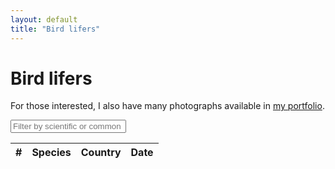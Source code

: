 ```yaml
---
layout: default
title: "Bird lifers"
---
```


# Bird lifers

For those interested, I also have many photographs available in [my portfolio](https://chrisdown.photo/).

<link rel="stylesheet" href="https://unpkg.com/leaflet@1.7.1/dist/leaflet.css"/>
<script src="https://unpkg.com/leaflet@1.7.1/dist/leaflet.js"></script>
<link rel="stylesheet" href="https://cdnjs.cloudflare.com/ajax/libs/leaflet.fullscreen/3.0.1/Control.FullScreen.min.css" />
<script src="https://cdnjs.cloudflare.com/ajax/libs/leaflet.fullscreen/3.0.1/Control.FullScreen.min.js"></script>
<link rel="stylesheet" href="https://cdnjs.cloudflare.com/ajax/libs/leaflet.markercluster/1.4.1/MarkerCluster.css"/>
<link rel="stylesheet" href="https://cdnjs.cloudflare.com/ajax/libs/leaflet.markercluster/1.4.1/MarkerCluster.Default.css"/>
<script src="https://cdnjs.cloudflare.com/ajax/libs/leaflet.markercluster/1.4.1/leaflet.markercluster.js"></script>
<script src="/birds/sorttable.js"></script>

<div id="map"></div>
<div id="filters">
    <input type="text" id="name-filter" placeholder="Filter by scientific or common name..." oninput="applyFilters()">
</div>
<div id="sightings-table-container">
    <table id="sightings-table" class="sortable">
        <thead>
            <tr>
                <th>#</th>
                <th>Species</th>
                <th>Country</th>
                <th>Date</th>
            </tr>
        </thead>
        <tbody>
            <!-- Rows will be added here dynamically -->
        </tbody>
    </table>
</div>

<script>
    class SuffixTrie {
        constructor() {
            this.root = {};
        }

        insert(text, index) {
            const lowerText = text.toLowerCase();
            for (let i = 0; i < lowerText.length; i++) {
                let node = this.root;
                for (let j = i; j < lowerText.length; j++) {
                    const char = lowerText[j];
                    if (!node[char]) {
                        node[char] = { indices: new Set() };
                    }
                    node = node[char];
                    node.indices.add(index);
                }
            }
        }

        search(query) {
            let node = this.root;
            for (let i = 0; i < query.length; i++) {
                const char = query[i];
                if (!node[char]) {
                    return new Set();
                }
                node = node[char];
            }
            return node.indices || new Set();
        }
    }

    const shadowSize = 20;
    const toggleShadows = () => {
        const container = document.getElementById(
            'sightings-table-container');
        const hasTopContent = container.scrollTop > shadowSize;
        const isScrollable = container.scrollHeight > container
            .clientHeight;
        const hasBottomContent = isScrollable && (container.scrollTop <
            container.scrollHeight - container.offsetHeight - shadowSize
        );

        container.classList.toggle('has-top-content', hasTopContent);
        container.classList.toggle('has-bottom-content', hasBottomContent);
    };
    document.addEventListener("DOMContentLoaded", () => {
        const container = document.getElementById(
            'sightings-table-container');
        container.addEventListener('scroll', toggleShadows);
    });

    const map = L.map('map', {
            fullscreenControl: true,
            fullscreenControlOptions: {
                forceSeparateButton: true,
                position: 'topright'
            }
        })
        .fitWorld();

    const zoomLevel = 18;
    L.tileLayer('https://{s}.tile.openstreetmap.org/{z}/{x}/{y}.png', {
            maxZoom: zoomLevel
        })
        .addTo(map);

    const southWest = L.latLng(-90, -180);
    const northEast = L.latLng(90, 180);
    const bounds = L.latLngBounds(southWest, northEast);

    map.setMaxBounds(bounds);
    map.on('drag', function() {
        map.panInsideBounds(bounds, { animate: false });
    });

    L.Control.textbox = L.Control.extend({
        onAdd: function(map) {
            const text = L.DomUtil.create('span');
            text.id = "bird_tips";
            text.innerHTML =
                "<span style='background-color: rgba(255, 255, 255, 0.5); padding: 0.2em'>Click an entry in the table to focus the map</span>";
            return text;
        },
        onRemove: function(map) {}
    });
    L.control.textbox = function(opts) {
        return new L.Control.textbox(opts);
    }
    L.control.textbox({ position: 'bottomleft' }).addTo(map);

    const markers = L.markerClusterGroup({ maxClusterRadius: 25 });

    const sightings = [[4237682, "Crimson-collared Tanager", "Ramphocelus sanguinolentus", 10.22241, -84.16719, "Costa Rica"], [4237670, "Spangle-cheeked Tanager", "Tangara dowii", 10.22227, -84.16718, "Costa Rica"], [4237669, "Red-headed Barbet", "Eubucco bourcierii", 10.22223, -84.16715, "Costa Rica"], [4237654, "Prong-billed Barbet", "Semnornis frantzii", 10.22229, -84.1672, "Costa Rica"], [4237513, "White Hawk", "Pseudastur albicollis", 10.48264, -84.73328, "Costa Rica"], [4237290, "Black-faced Solitaire", "Myadestes melanops", 10.43605, -84.70815, "Costa Rica"], [4236960, "Southern Rough-winged Swallow", "Stelgidopteryx ruficollis", 10.43706, -84.70901, "Costa Rica"], [4234693, "Yellow-bellied Flycatcher", "Empidonax flaviventris", 10.43255, -84.69521, "Costa Rica"], [4234648, "Louisiana Waterthrush", "Parkesia motacilla", 10.43032, -84.69908, "Costa Rica"], [4234619, "Eastern Wood Pewee", "Contopus virens", 10.42874, -84.70032, "Costa Rica"], [4234599, "Buff-rumped Warbler", "Myiothlypis fulvicauda", 10.42937, -84.70097, "Costa Rica"], [4234584, "Rufous Motmot", "Baryphthengus martii", 10.42994, -84.70111, "Costa Rica"], [4234500, "Band-tailed Pigeon", "Patagioenas fasciata", 10.43632, -84.71383, "Costa Rica"], [4234481, "Pale-vented Pigeon", "Patagioenas cayennensis", 10.43811, -84.71034, "Costa Rica"], [4234465, "Carmiol's Tanager", "Chlorothraupis carmioli", 10.43805, -84.71037, "Costa Rica"], [4234420, "White-throated Thrush", "Turdus assimilis", 10.43804, -84.71036, "Costa Rica"], [4233355, "Short-tailed Hawk", "Buteo brachyurus", 10.43823, -84.71059, "Costa Rica"], [4233251, "Emerald Tanager", "Tangara florida", 10.43811, -84.71045, "Costa Rica"], [4232118, "Violet-headed Hummingbird", "Klais guimeti", 10.43813, -84.71026, "Costa Rica"], [4231740, "White-lined Tanager", "Tachyphonus rufus", 9.83264, -83.56766, "Costa Rica"], [4231669, "Mottled Owl", "Strix virgata", 9.83125, -83.56397, "Costa Rica"], [4231475, "Red-throated Ant Tanager", "Habia fuscicauda", 9.83204, -83.56404, "Costa Rica"], [4231452, "Buff-throated Foliage-gleaner", "Automolus ochrolaemus", 9.8322, -83.56407, "Costa Rica"], [4230716, "Pauraque", "Nyctidromus albicollis", 9.83195, -83.56402, "Costa Rica"], [4230332, "Slaty-capped Flycatcher", "Leptopogon superciliaris", 9.83459, -83.55962, "Costa Rica"], [4230244, "Tawny-capped Euphonia", "Euphonia anneae", 9.83338, -83.55988, "Costa Rica"], [4230030, "Thick-billed Seed Finch", "Sporophila funerea", 9.83202, -83.56408, "Costa Rica"], [4230019, "White-ruffed Manakin", "Corapipo altera", 9.83209, -83.56397, "Costa Rica"], [4229036, "Bay-headed Tanager", "Tangara gyrola", 9.83134, -83.56396, "Costa Rica"], [4228913, "White-breasted Wood Wren", "Henicorhina leucosticta", 9.83218, -83.56402, "Costa Rica"], [4228853, "Streaked Xenops", "Xenops rutilans", 9.83214, -83.56409, "Costa Rica"], [4228829, "Chestnut-headed Oropendola", "Psarocolius wagleri", 9.83215, -83.56408, "Costa Rica"], [4228613, "Black-striped Sparrow", "Arremonops conirostris", 9.83202, -83.56404, "Costa Rica"], [4228592, "Red-billed Pigeon", "Patagioenas flavirostris", 9.83214, -83.56402, "Costa Rica"], [4228592, "Snowcap", "Microchera albocoronata", 9.8321, -83.56405, "Costa Rica"], [4227792, "Crowned Woodnymph", "Thalurania colombica", 9.83207, -83.56408, "Costa Rica"], [4226392, "Roadside Hawk", "Rupornis magnirostris", 10.68628, -84.18102, "Costa Rica"], [4225747, "Olive-throated Parakeet", "Eupsittula nana", 10.68698, -84.18058, "Costa Rica"], [4224680, "Black-crowned Tityra", "Tityra inquisitor", 10.68708, -84.18045, "Costa Rica"], [4224368, "Scaly-breasted Hummingbird", "Phaeochroa cuvierii", 10.68696, -84.18042, "Costa Rica"], [4223468, "Cinnamon Woodpecker", "Celeus loricatus", 10.687, -84.18043, "Costa Rica"], [4223425, "Piratic Flycatcher", "Legatus leucophaius", 10.68697, -84.18055, "Costa Rica"], [4223369, "Blue Dacnis", "Dacnis cayana", 10.68696, -84.18056, "Costa Rica"], [4223317, "White-crowned Pigeon", "Patagioenas leucocephala", 10.68692, -84.18081, "Costa Rica"], [4223315, "Short-billed Pigeon", "Patagioenas nigrirostris", 10.68683, -84.18041, "Costa Rica"], [4223245, "Shining Honeycreeper", "Cyanerpes lucidus", 10.6869, -84.18058, "Costa Rica"], [4222057, "Great Tinamou", "Tinamus major", 10.687, -84.18062, "Costa Rica"], [4222027, "Great Green Macaw", "Ara ambiguus", 10.68704, -84.18056, "Costa Rica"], [4221868, "White-necked Puffbird", "Notharchus hyperrhynchus", 10.68624, -84.18094, "Costa Rica"], [4221866, "Tropical Pewee", "Contopus cinereus", 10.68624, -84.18094, "Costa Rica"], [4220574, "Vaux's Swift", "Chaetura vauxi", 10.68693, -84.18073, "Costa Rica"], [4220540, "Bright-rumped Attila", "Attila spadiceus", 10.68692, -84.18063, "Costa Rica"], [4220539, "Grey-breasted Crake", "Laterallus exilis", 10.68671, -84.18038, "Costa Rica"], [4220097, "Green Ibis", "Mesembrinibis cayennensis", 10.68703, -84.18085, "Costa Rica"], [4219975, "Green Shrike-Vireo", "Vireolanius pulchellus", 10.68692, -84.18067, "Costa Rica"], [4209876, "Eurasian Spoonbill", "Platalea leucorodia", 54.59609, -1.22014, "United Kingdom"], [4199802, "Common Scoter", "Melanitta nigra", 55.30394, -1.56048, "United Kingdom"], [4191270, "Short-eared Owl", "Asio flammeus", 55.25363, -1.62886, "United Kingdom"], [4191270, "Hen Harrier", "Circus cyaneus", 55.25363, -1.62886, "United Kingdom"], [4170966, "Purple Sandpiper", "Calidris maritima", 69.6441, 18.95545, "Norway"], [4131291, "Ring-necked Duck", "Aythya collaris", 47.65417, -122.29771, "United States"], [4131285, "American Wigeon", "Mareca americana", 47.65395, -122.2978, "United States"], [4122640, "Varied Thrush", "Ixoreus naevius", 47.63604, -122.31857, "United States"], [4122587, "Bufflehead", "Bucephala albeola", 47.62949, -122.31556, "United States"], [4121052, "Pelagic Cormorant", "Urile pelagicus", 47.6181, -122.36027, "United States"], [4094807, "Black-throated Sparrow", "Amphispiza bilineata", 31.79567, -111.01441, "United States"], [4094801, "Cassin's Sparrow", "Peucaea cassinii", 31.79654, -111.01419, "United States"], [4094799, "Rufous-winged Sparrow", "Peucaea carpalis", 31.79632, -111.01435, "United States"], [4094799, "Green-tailed Towhee", "Pipilo chlorurus", 31.79633, -111.01435, "United States"], [4094799, "Buff-bellied Pipit", "Anthus rubescens", 31.79635, -111.01436, "United States"], [4094791, "Lawrence's Goldfinch", "Spinus lawrencei", 31.79647, -111.01504, "United States"], [4094772, "Pyrrhuloxia", "Cardinalis sinuatus", 31.79577, -111.01586, "United States"], [4090579, "Rufous-capped Warbler", "Basileuterus rufifrons", 31.7251, -110.88033, "United States"], [4090380, "Arizona Woodpecker", "Leuconotopicus arizonae", 31.70648, -110.87614, "United States"], [4090380, "Broad-billed Hummingbird", "Cynanthus latirostris", 31.70648, -110.87614, "United States"], [4090380, "Golden-crowned Kinglet", "Regulus satrapa", 31.70648, -110.87614, "United States"], [4090380, "Black-chinned Hummingbird", "Archilochus alexandri", 31.70648, -110.87614, "United States"], [4090380, "Broad-tailed Hummingbird", "Selasphorus platycercus", 31.70648, -110.87614, "United States"], [4090380, "Calliope Hummingbird", "Selasphorus calliope", 31.70648, -110.87614, "United States"], [4090380, "Rufous Hummingbird", "Selasphorus rufus", 31.70648, -110.87614, "United States"], [4090380, "White-eared Hummingbird", "Basilinna leucotis", 31.70648, -110.87614, "United States"], [4090380, "Chipping Sparrow", "Spizella passerina", 31.70648, -110.87614, "United States"], [4090380, "Hutton's Vireo", "Vireo huttoni", 31.70648, -110.87614, "United States"], [4090380, "Bridled Titmouse", "Baeolophus wollweberi", 31.70648, -110.87614, "United States"], [4090380, "Greater Roadrunner", "Geococcyx californianus", 31.70648, -110.87614, "United States"], [4090380, "Rivoli's Hummingbird", "Eugenes fulgens", 31.70648, -110.87614, "United States"], [4089580, "Red-breasted Nuthatch", "Sitta canadensis", 32.44382, -110.77947, "United States"], [4089560, "Mountain Chickadee", "Poecile gambeli", 32.44535, -110.77494, "United States"], [4089473, "Wild Turkey", "Meleagris gallopavo", 32.3676, -110.71613, "United States"], [4089451, "Yellow-eyed Junco", "Junco phaeonotus", 32.36794, -110.71768, "United States"], [4089399, "Acorn Woodpecker", "Melanerpes formicivorus", 32.37276, -110.69433, "United States"], [4089396, "White-breasted Nuthatch", "Sitta carolinensis", 32.37282, -110.69434, "United States"], [4089392, "Mexican Jay", "Aphelocoma wollweberi", 32.37273, -110.69428, "United States"], [4089090, "Orange-crowned Warbler", "Leiothlypis celata", 31.79609, -111.0149, "United States"], [4089088, "Lark Sparrow", "Chondestes grammacus", 31.79644, -111.01502, "United States"], [4089088, "Lark Bunting", "Calamospiza melanocorys", 31.79644, -111.01502, "United States"], [4089088, "Lazuli Bunting", "Passerina amoena", 31.79647, -111.01498, "United States"], [4089082, "Dickcissel", "Spiza americana", 31.79644, -111.01502, "United States"], [4089028, "Cassin's Kingbird", "Tyrannus vociferans", 31.79496, -111.01467, "United States"], [4089022, "Costa's Hummingbird", "Calypte costae", 31.79618, -111.01467, "United States"], [4088992, "Black-tailed Gnatcatcher", "Polioptila melanura", 31.79488, -111.01416, "United States"], [4088992, "Verdin", "Auriparus flaviceps", 31.79489, -111.01419, "United States"], [4088985, "Gila Woodpecker", "Melanerpes uropygialis", 31.79476, -111.01432, "United States"], [4088959, "Great Horned Owl", "Bubo virginianus", 31.79566, -111.01583, "United States"], [4088449, "Vermilion Flycatcher", "Pyrocephalus obscurus", 31.79553, -111.0159, "United States"], [4088190, "Phainopepla", "Phainopepla nitens", 31.79525, -111.01614, "United States"], [4088167, "Brewer's Sparrow", "Spizella breweri", 31.79615, -111.01531, "United States"], [4088164, "Abert's Towhee", "Melozone aberti", 31.79648, -111.01524, "United States"], [4088152, "Lesser Nighthawk", "Chordeiles acutipennis", 31.79582, -111.01474, "United States"], [4088130, "Red-naped Sapsucker", "Sphyrapicus nuchalis", 31.79549, -111.01573, "United States"], [4088122, "Vesper Sparrow", "Pooecetes gramineus", 31.79561, -111.01582, "United States"], [4086693, "Curve-billed Thrasher", "Toxostoma curvirostre", 33.4472, -111.99082, "United States"], [4083914, "Chestnut-backed Chickadee", "Poecile rufescens", 37.77057, -122.47717, "United States"], [4083886, "Townsend's Warbler", "Setophaga townsendi", 37.76772, -122.4756, "United States"], [4083884, "Pygmy Nuthatch", "Sitta pygmaea", 37.7678, -122.47567, "United States"], [4083843, "Steller's Jay", "Cyanocitta stelleri", 37.76963, -122.47145, "United States"], [4083439, "Common Loon", "Gavia immer", 37.70604, -122.53416, "United States"], [4083402, "Brandt's Cormorant", "Urile penicillatus", 37.78952, -122.51237, "United States"], [4075298, "Green-winged Teal", "Anas carolinensis", 37.43608, -122.09878, "United States"], [4075271, "Hermit Thrush", "Catharus guttatus", 37.43613, -122.09881, "United States"], [4075246, "Cinnamon Teal", "Spatula cyanoptera", 37.43481, -122.09987, "United States"], [4075244, "Western Sandpiper", "Calidris mauri", 37.43466, -122.09997, "United States"], [4075240, "Lesser Goldfinch", "Spinus psaltria", 37.43412, -122.09995, "United States"], [4072292, "Say's Phoebe", "Sayornis saya", 34.1245, -118.3242, "United States"], [4072083, "Wrentit", "Chamaea fasciata", 34.12729, -118.3366, "United States"], [4072073, "Oak Titmouse", "Baeolophus inornatus", 34.12426, -118.33516, "United States"], [4072050, "California Thrasher", "Toxostoma redivivum", 34.11761, -118.33027, "United States"], [4055610, "Middle Spotted Woodpecker", "Dendrocoptes medius", 48.20598, 16.38102, "Austria"], [4023820, "Marsh Widowbird", "Euplectes hartlaubi", 0.0761, 32.34408, "Uganda"], [4023819, "Papyrus Gonolek", "Laniarius mufumbiri", 0.07637, 32.34356, "Uganda"], [4023810, "Pin-tailed Whydah", "Vidua macroura", 0.07567, 32.34451, "Uganda"], [4023698, "Black Sparrowhawk", "Accipiter melanoleucus", 0.06631, 32.35702, "Uganda"], [4023693, "Blue-headed Coucal", "Centropus monachus", 0.06845, 32.36803, "Uganda"], [4022730, "Grey Kestrel", "Falco ardosiaceus", 0.05091, 32.47436, "Uganda"], [4022724, "Ring-necked Dove", "Streptopelia capicola", 0.05081, 32.47436, "Uganda"], [4022714, "Little Weaver", "Ploceus luteolus", 0.0503, 32.47434, "Uganda"], [4022712, "Gabar Goshawk", "Micronisus gabar", 0.0503, 32.47433, "Uganda"], [4022709, "Green White-eye", "Zosterops stuhlmanni", 0.05033, 32.47433, "Uganda"], [4022701, "Snowy-crowned Robin-Chat", "Cossypha niveicapilla", 0.05032, 32.47433, "Uganda"], [4022655, "Little Greenbul", "Eurillas virens", 0.05149, 32.47659, "Uganda"], [4022381, "Swamp Flycatcher", "Muscicapa aquatica", 0.15683, 32.56548, "Uganda"], [4022359, "White-winged Tern", "Chlidonias leucopterus", 0.14757, 32.56434, "Uganda"], [4022348, "Slender-billed Gull", "Chroicocephalus genei", 0.14635, 32.56295, "Uganda"], [4022347, "Goliath Heron", "Ardea goliath", 0.14635, 32.56295, "Uganda"], [4022322, "Lesser Masked Weaver", "Ploceus intermedius", 0.15059, 32.55878, "Uganda"], [4022224, "White-browed Coucal", "Centropus superciliosus", 0.16654, 32.57663, "Uganda"], [4021258, "African Green Pigeon", "Treron calvus", 0.05996, 32.47804, "Uganda"], [4021244, "African Wood Owl", "Strix woodfordii", 0.06107, 32.47655, "Uganda"], [4020950, "Brown-throated Wattle-eye", "Platysteira cyanea", 0.05061, 32.4744, "Uganda"], [4020946, "Red-faced Cisticola", "Cisticola erythrops", 0.05076, 32.47435, "Uganda"], [4020908, "Collared Sunbird", "Hedydipna collaris", 0.05107, 32.47447, "Uganda"], [4020905, "Olive-bellied Sunbird", "Cinnyris chloropygius", 0.05104, 32.47439, "Uganda"], [4020884, "Purple-banded Sunbird", "Cinnyris bifasciatus", 0.051, 32.47441, "Uganda"], [4020880, "Olive Sunbird", "Cyanomitra olivacea", 0.05094, 32.47442, "Uganda"], [4020870, "Arrow-marked Babbler", "Turdoides jardineii", 0.05099, 32.4744, "Uganda"], [4019540, "Yellow-billed Stork", "Mycteria ibis", 0.16526, 32.57859, "Uganda"], [4019527, "Pink-backed Pelican", "Pelecanus rufescens", 0.15413, 32.56954, "Uganda"], [4019527, "Village Weaver", "Ploceus cucullatus", 0.15354, 32.56921, "Uganda"], [4019527, "Striated Heron", "Butorides striata", 0.15336, 32.56905, "Uganda"], [4019523, "Grey Crowned Crane", "Balearica regulorum", 0.14836, 32.56528, "Uganda"], [4019430, "Long-toed Lapwing", "Vanellus crassirostris", 0.15991, 32.57441, "Uganda"], [4019411, "Black Crake", "Zapornia flavirostra", 0.16047, 32.57239, "Uganda"], [4019396, "Gull-billed Tern", "Gelochelidon nilotica", 0.16554, 32.57868, "Uganda"], [4019390, "African Pied Wagtail", "Motacilla aguimp", 0.16564, 32.5785, "Uganda"], [4018357, "Grey-capped Warbler", "Eminia lepida", 0.05085, 32.47435, "Uganda"], [4018350, "Tawny-flanked Prinia", "Prinia subflava", 0.05042, 32.47437, "Uganda"], [4018345, "Red-billed Firefinch", "Lagonosticta senegala", 0.05216, 32.47466, "Uganda"], [4018342, "Green-backed Camaroptera", "Camaroptera brachyura", 0.05221, 32.47463, "Uganda"], [4018342, "African Firefinch", "Lagonosticta rubricata", 0.05223, 32.47463, "Uganda"], [4018337, "Green Crombec", "Sylvietta virens", 0.05265, 32.47475, "Uganda"], [4018292, "Lizard Buzzard", "Kaupifalco monogrammicus", 0.05326, 32.47747, "Uganda"], [4018268, "Angolan Swallow", "Hirundo angolensis", 0.05958, 32.47757, "Uganda"], [4018050, "Spur-winged Lapwing", "Vanellus spinosus", 0.07109, 32.34797, "Uganda"], [4018005, "African Marsh Harrier", "Circus ranivorus", 0.0776, 32.34265, "Uganda"], [4018004, "Shoebill", "Balaeniceps rex", 0.08496, 32.33973, "Uganda"], [4017990, "Water Thick-knee", "Burhinus vermiculatus", 0.07349, 32.347, "Uganda"], [4017990, "Fan-tailed Widowbird", "Euplectes axillaris", 0.07412, 32.34619, "Uganda"], [4017990, "White-faced Whistling Duck", "Dendrocygna viduata", 0.07387, 32.34673, "Uganda"], [4017978, "Winding Cisticola", "Cisticola marginatus", 0.07393, 32.34654, "Uganda"], [4017975, "Senegal Coucal", "Centropus senegalensis", 0.07196, 32.34759, "Uganda"], [4017970, "Northern Brown-throated Weaver", "Ploceus castanops", 0.06967, 32.34854, "Uganda"], [4016979, "Northern Grey-headed Sparrow", "Passer griseus", 0.05446, 32.47658, "Uganda"], [4016944, "African Thrush", "Turdus pelios", 0.05374, 32.47532, "Uganda"], [4016914, "Grey-backed Camaroptera", "Camaroptera brevicaudata", 0.05405, 32.47525, "Uganda"], [4016913, "African Paradise Flycatcher", "Terpsiphone viridis", 0.05408, 32.47524, "Uganda"], [4016910, "Green Hylia", "Hylia prasina", 0.06733, 32.47685, "Uganda"], [4016910, "R\u00fcppell's Starling", "Lamprotornis purpuroptera", 0.05421, 32.47546, "Uganda"], [4016853, "Slender-billed Weaver", "Ploceus pelzelni", 0.05328, 32.47748, "Uganda"], [4016852, "Bronze Mannikin", "Spermestes cucullata", 0.0533, 32.47748, "Uganda"], [4016851, "Northern Yellow White-eye", "Zosterops senegalensis", 0.05323, 32.47746, "Uganda"], [4016848, "Speckled Mousebird", "Colius striatus", 0.05326, 32.47745, "Uganda"], [4016833, "White-throated Bee-eater", "Merops albicollis", 0.05326, 32.47746, "Uganda"], [4016647, "White-browed Robin-Chat", "Cossypha heuglini", 0.06007, 32.47872, "Uganda"], [4016626, "Crowned Hornbill", "Lophoceros alboterminatus", 0.05983, 32.48186, "Uganda"], [4016583, "Black-headed Weaver", "Ploceus melanocephalus", 0.06319, 32.48003, "Uganda"], [4016583, "Broad-billed Roller", "Eurystomus glaucurus", 0.06317, 32.48002, "Uganda"], [4016575, "Scarlet-chested Sunbird", "Chalcomitra senegalensis", 0.06255, 32.4802, "Uganda"], [4016547, "Malachite Kingfisher", "Corythornis cristatus", 0.06532, 32.47891, "Uganda"], [4016528, "Black-headed Heron", "Ardea melanocephala", 0.06498, 32.47778, "Uganda"], [4016505, "Bat Hawk", "Macheiramphus alcinus", 0.06614, 32.47828, "Uganda"], [4016500, "Grey-headed Gull", "Chroicocephalus cirrocephalus", 0.06617, 32.47855, "Uganda"], [4016490, "Slate-colored Boubou", "Laniarius funebris", 0.06536, 32.47901, "Uganda"], [4016487, "Northern Black Flycatcher", "Melaenornis edolioides", 0.06589, 32.47885, "Uganda"], [4016480, "African Openbill", "Anastomus lamelligerus", 0.06603, 32.47816, "Uganda"], [4016480, "Palm-nut Vulture", "Gypohierax angolensis", 0.06588, 32.47893, "Uganda"], [4016480, "Baglafecht Weaver", "Ploceus baglafecht", 0.06583, 32.47873, "Uganda"], [4016475, "Dark-capped Bulbul", "Pycnonotus tricolor", 0.0666, 32.47757, "Uganda"], [4016466, "Yellow-billed Duck", "Anas undulata", 0.06504, 32.47908, "Uganda"], [4016466, "Red-chested Sunbird", "Cinnyris erythrocercus", 0.06733, 32.47685, "Uganda"], [4015713, "Helmeted Guineafowl", "Numida meleagris", 0.06733, 32.47684, "Uganda"], [4015712, "Heuglin's Spurfowl", "Pternistis icterorhynchus", 0.06733, 32.47684, "Uganda"], [4015651, "African Palm Swift", "Cypsiurus parvus", 0.06625, 32.47632, "Uganda"], [4015620, "Wahlberg's Eagle", "Hieraaetus wahlbergi", 0.06634, 32.47862, "Uganda"], [4015620, "African Harrier-Hawk", "Polyboroides typus", 0.06598, 32.47886, "Uganda"], [4015620, "Hooded Vulture", "Necrosyrtes monachus", 0.0654, 32.4781, "Uganda"], [4015575, "Marabou Stork", "Leptoptilos crumenifer", 0.06636, 32.47852, "Uganda"], [4015570, "Common Bulbul", "Pycnonotus barbatus", 0.06514, 32.47884, "Uganda"], [4015569, "Hamerkop", "Scopus umbretta", 0.0652, 32.47889, "Uganda"], [4015568, "African Jacana", "Actophilornis africanus", 0.0651, 32.47898, "Uganda"], [4015565, "Golden-backed Weaver", "Ploceus jacksoni", 0.0651, 32.47873, "Uganda"], [4015563, "Vieillot's Black Weaver", "Ploceus nigerrimus", 0.06498, 32.47875, "Uganda"], [4015561, "Grey Parrot", "Psittacus erithacus", 0.06481, 32.47769, "Uganda"], [4015560, "African Cuckoo-Hawk", "Aviceda cuculoides", 0.06398, 32.47936, "Uganda"], [4015560, "Sombre Greenbul", "Andropadus importunus", 0.06528, 32.47845, "Uganda"], [4015555, "Reed Cormorant", "Microcarbo africanus", 0.06322, 32.47847, "Uganda"], [4015555, "Pied Crow", "Corvus albus", 0.06315, 32.47853, "Uganda"], [4015554, "African Fish Eagle", "Haliaeetus vocifer", 0.06311, 32.47857, "Uganda"], [4015543, "Black-headed Gonolek", "Laniarius erythrogaster", 0.06346, 32.48001, "Uganda"], [4015542, "Splendid Starling", "Lamprotornis splendidus", 0.06346, 32.48001, "Uganda"], [4015532, "Pied Kingfisher", "Ceryle rudis", 0.06227, 32.48031, "Uganda"], [4015516, "Yellow-billed Kite", "Milvus aegyptius", 0.06071, 32.48076, "Uganda"], [4015515, "Red-eyed Dove", "Streptopelia semitorquata", 0.06073, 32.48056, "Uganda"], [4015495, "Great Blue Turaco", "Corythaeola cristata", 0.06212, 32.47683, "Uganda"], [4015494, "Ross's Turaco", "Tauraco rossae", 0.06225, 32.477, "Uganda"], [4015491, "Woodland Kingfisher", "Halcyon senegalensis", 0.06267, 32.4762, "Uganda"], [4015491, "Eastern Plantain-eater", "Crinifer zonurus", 0.06267, 32.4762, "Uganda"], [4015441, "Hadada Ibis", "Bostrychia hagedash", 0.06549, 32.47479, "Uganda"], [4015440, "Black-and-white-casqued Hornbill", "Bycanistes subcylindricus", 0.06585, 32.47495, "Uganda"], [4009743, "Common Firecrest", "Regulus ignicapilla", 39.7998, 3.1191, "Spain"], [4009716, "Red-knobbed Coot", "Fulica cristata", 39.79747, 3.10394, "Spain"], [4009687, "Common Cuckoo", "Cuculus canorus", 39.8072, 3.10013, "Spain"], [4009594, "Spotted Redshank", "Tringa erythropus", 39.7987, 3.1088, "Spain"], [4009430, "Purple Heron", "Ardea purpurea", 39.79878, 3.11336, "Spain"], [4008475, "Booted Eagle", "Hieraaetus pennatus", 39.75751, 3.32606, "Spain"], [4008461, "Red Crossbill", "Loxia curvirostra", 39.76134, 3.33135, "Spain"], [4008418, "Audouin's Gull", "Ichthyaetus audouinii", 39.77446, 3.33259, "Spain"], [4006973, "Common Greenshank", "Tringa nebularia", 39.79648, 3.10709, "Spain"], [4006941, "Zitting Cisticola", "Cisticola juncidis", 39.7959, 3.1061, "Spain"], [4006868, "Squacco Heron", "Ardeola ralloides", 39.79835, 3.11106, "Spain"], [4006833, "Little Bittern", "Ixobrychus minutus", 39.79916, 3.11387, "Spain"], [4004083, "Mediterranean Flycatcher", "Muscicapa tyrrhenica", 39.90338, 3.07793, "Spain"], [4002619, "Western Swamphen", "Porphyrio porphyrio", 39.79592, 3.1061, "Spain"], [4002612, "Wood Sandpiper", "Tringa glareola", 39.79597, 3.10614, "Spain"], [4002589, "Western Yellow Wagtail", "Motacilla flava", 39.79758, 3.10796, "Spain"], [4002498, "Eurasian Stone-curlew", "Burhinus oedicnemus", 39.77575, 3.11463, "Spain"], [4002463, "Eurasian Hoopoe", "Upupa epops", 39.77665, 3.11683, "Spain"], [3995789, "Common Crane", "Grus grus", 48.92465, 8.11911, "France"], [3995243, "White Stork", "Ciconia ciconia", 47.19036, 7.44775, "Switzerland"], [3994995, "European Green Woodpecker", "Picus viridis", 46.62854, 8.04197, "Switzerland"], [3994214, "Black Redstart", "Phoenicurus ochruros", 46.62859, 8.04178, "Switzerland"], [3992500, "Alpine Chough", "Pyrrhocorax graculus", 46.50491, 7.73039, "Switzerland"], [3992488, "Rock Bunting", "Emberiza cia", 46.50482, 7.72899, "Switzerland"], [3989848, "Short-toed Treecreeper", "Certhia brachydactyla", 46.7468, 7.63643, "Switzerland"], [3968252, "White-throated Dipper", "Cinclus cinclus", 55.51719, -2.00581, "United Kingdom"], [3968175, "Red-legged Partridge", "Alectoris rufa", 55.51559, -2.04399, "United Kingdom"], [3966527, "Arctic Tern", "Sterna paradisaea", 55.33482, -1.54109, "United Kingdom"], [3966526, "Roseate Tern", "Sterna dougallii", 55.33452, -1.54071, "United Kingdom"], [3966399, "Common Eider", "Somateria mollissima", 55.3358, -1.5799, "United Kingdom"], [3965084, "Willow Tit", "Poecile montanus", 54.89525, -1.48425, "United Kingdom"], [3963683, "Willow Ptarmigan", "Lagopus lagopus", 54.8622, -2.08057, "United Kingdom"], [3962386, "Mistle Thrush", "Turdus viscivorus", 55.24174, -1.54965, "United Kingdom"], [3960722, "Eurasian Siskin", "Spinus spinus", 55.23442, -2.58075, "United Kingdom"], [3960693, "Goldcrest", "Regulus regulus", 55.2346, -2.58127, "United Kingdom"], [3942204, "Black-legged Kittiwake", "Rissa tridactyla", 51.7405, -5.2782, "United Kingdom"], [3940833, "European Shag", "Gulosus aristotelis", 51.61085, -4.90182, "United Kingdom"], [3939380, "Common Whitethroat", "Curruca communis", 51.7301, -5.21838, "United Kingdom"], [3939245, "Manx Shearwater", "Puffinus puffinus", 51.73076, -5.2905, "United Kingdom"], [3939239, "Atlantic Puffin", "Fratercula arctica", 51.73105, -5.29359, "United Kingdom"], [3939238, "Northern Fulmar", "Fulmarus glacialis", 51.73141, -5.29347, "United Kingdom"], [3939010, "Northern Wheatear", "Oenanthe oenanthe", 51.73793, -5.28964, "United Kingdom"], [3938976, "Razorbill", "Alca torda", 51.73922, -5.28157, "United Kingdom"], [3938930, "European Rock Pipit", "Anthus petrosus", 51.7435, -5.30048, "United Kingdom"], [3927856, "Eurasian Hobby", "Falco subbuteo", 51.47682, -0.22742, "United Kingdom"], [3923499, "Eurasian Treecreeper", "Certhia familiaris", 51.43625, -0.06818, "United Kingdom"], [3891752, "Alpine Swift", "Tachymarptis melba", 40.64434, 14.61074, "Italy"], [3890303, "Sardinian Warbler", "Curruca melanocephala", 40.64902, 14.61764, "Italy"], [3890302, "Spotted Flycatcher", "Muscicapa striata", 40.64915, 14.61778, "Italy"], [3890005, "European Serin", "Serinus serinus", 40.65036, 14.64212, "Italy"], [3888828, "Italian Sparrow", "Passer italiae", 40.64945, 14.40875, "Italy"], [3888821, "Yellow-legged Gull", "Larus michahellis", 40.64944, 14.40875, "Italy"], [3882161, "Boat-tailed Grackle", "Quiscalus major", 40.59071, -73.60418, "United States"], [3882159, "Piping Plover", "Charadrius melodus", 40.59069, -73.6049, "United States"], [3881662, "White-eyed Vireo", "Vireo griseus", 40.61785, -73.82548, "United States"], [3881643, "Eastern Towhee", "Pipilo erythrophthalmus", 40.62197, -73.82725, "United States"], [3881612, "Red-breasted Merganser", "Mergus serrator", 40.62121, -73.83155, "United States"], [3881610, "American Oystercatcher", "Haematopus palliatus", 40.6212, -73.83152, "United States"], [3881580, "White-rumped Sandpiper", "Calidris fuscicollis", 40.61567, -73.83365, "United States"], [3881545, "Least Tern", "Sternula antillarum", 40.61611, -73.82872, "United States"], [3881540, "Willow Flycatcher", "Empidonax traillii", 40.61633, -73.82741, "United States"], [3881486, "Carolina Chickadee", "Poecile carolinensis", 40.62052, -73.82392, "United States"], [3881464, "Ruddy Duck", "Oxyura jamaicensis", 40.62134, -73.82273, "United States"], [3881437, "Blackpoll Warbler", "Setophaga striata", 40.6185, -73.82372, "United States"], [3873548, "Great Black-backed Gull", "Larus marinus", 40.78513, -73.96673, "United States"], [3872137, "Blue-grey Gnatcatcher", "Polioptila caerulea", 41.50284, -74.54906, "United States"], [3872129, "Cerulean Warbler", "Setophaga cerulea", 41.50242, -74.54956, "United States"], [3872023, "Red-eyed Vireo", "Vireo olivaceus", 41.53818, -74.51885, "United States"], [3871866, "Carolina Wren", "Thryothorus ludovicianus", 41.71518, -74.1381, "United States"], [3871830, "Tufted Titmouse", "Baeolophus bicolor", 41.72004, -74.13911, "United States"], [3871830, "Eastern Phoebe", "Sayornis phoebe", 41.72004, -74.13911, "United States"], [3871801, "Field Sparrow", "Spizella pusilla", 41.71763, -74.13891, "United States"], [3871793, "Red-shouldered Hawk", "Buteo lineatus", 41.71532, -74.13826, "United States"], [3870587, "Eastern Bluebird", "Sialia sialis", 41.29169, -72.61313, "United States"], [3870555, "Glossy Ibis", "Plegadis falcinellus", 41.2537, -72.54243, "United States"], [3870545, "Orchard Oriole", "Icterus spurius", 41.29243, -72.61209, "United States"], [3867304, "Marsh Wren", "Cistothorus palustris", 47.65639, -122.29666, "United States"], [3867301, "Cedar Waxwing", "Bombycilla cedrorum", 47.65639, -122.29631, "United States"], [3867280, "Brown Creeper", "Certhia americana", 47.65614, -122.29165, "United States"], [3867268, "Northern Flicker", "Colaptes auratus", 47.6559, -122.29107, "United States"], [3867256, "Golden-crowned Sparrow", "Zonotrichia atricapilla", 47.65421, -122.29235, "United States"], [3863346, "Sora", "Porzana carolina", 41.62504, -83.20196, "United States"], [3862704, "Bonaparte's Gull", "Chroicocephalus philadelphia", 41.62827, -83.20059, "United States"], [3862704, "Glaucous Gull", "Larus hyperboreus", 41.62827, -83.20059, "United States"], [3862094, "Trumpeter Swan", "Cygnus buccinator", 41.60794, -83.10271, "United States"], [3861933, "American Coot", "Fulica americana", 41.62616, -83.18829, "United States"], [3861632, "Brown Thrasher", "Toxostoma rufum", 41.6284, -83.19304, "United States"], [3861583, "Forster's Tern", "Sterna forsteri", 41.62915, -83.19357, "United States"], [3861582, "Blue-winged Warbler", "Vermivora cyanoptera", 41.62915, -83.19357, "United States"], [3861520, "Magnolia Warbler", "Setophaga magnolia", 41.62917, -83.19358, "United States"], [3861457, "Bay-breasted Warbler", "Setophaga castanea", 41.6291, -83.19358, "United States"], [3860519, "Blackburnian Warbler", "Setophaga fusca", 41.62786, -83.19232, "United States"], [3860435, "Common Yellowthroat", "Geothlypis trichas", 41.60843, -83.20864, "United States"], [3860422, "Rose-breasted Grosbeak", "Pheucticus ludovicianus", 41.61026, -83.2087, "United States"], [3860389, "Veery", "Catharus fuscescens", 41.60864, -83.20808, "United States"], [3860182, "Scarlet Tanager", "Piranga olivacea", 41.62719, -83.19095, "United States"], [3860130, "Grey-cheeked Thrush", "Catharus minimus", 41.62689, -83.18969, "United States"], [3860082, "Merlin", "Falco columbarius", 41.62651, -83.18721, "United States"], [3860075, "Rusty Blackbird", "Euphagus carolinus", 41.62647, -83.1875, "United States"], [3860001, "Warbling Vireo", "Vireo gilvus", 41.62773, -83.19205, "United States"], [3859991, "Lincoln's Sparrow", "Melospiza lincolnii", 41.62756, -83.19163, "United States"], [3859987, "White-throated Sparrow", "Zonotrichia albicollis", 41.62747, -83.19171, "United States"], [3859980, "Eastern Screech Owl", "Megascops asio", 41.6274, -83.19182, "United States"], [3859940, "Black-throated Blue Warbler", "Setophaga caerulescens", 41.628, -83.19246, "United States"], [3859931, "Red-headed Woodpecker", "Melanerpes erythrocephalus", 41.62825, -83.19245, "United States"], [3859915, "Northern Parula", "Setophaga americana", 41.62911, -83.19354, "United States"], [3859908, "Palm Warbler", "Setophaga palmarum", 41.62911, -83.1935, "United States"], [3859901, "Ruby-crowned Kinglet", "Corthylio calendula", 41.62899, -83.19343, "United States"], [3859887, "Nashville Warbler", "Leiothlypis ruficapilla", 41.62902, -83.19341, "United States"], [3859877, "Myrtle Warbler", "Setophaga coronata", 41.62912, -83.19349, "United States"], [3859853, "Cape May Warbler", "Setophaga tigrina", 41.62917, -83.19319, "United States"], [3841459, "Mediterranean Gull", "Ichthyaetus melanocephalus", 52.96636, 0.60395, "United Kingdom"], [3841305, "Sedge Warbler", "Acrocephalus schoenobaenus", 52.96592, 0.60372, "United Kingdom"], [3841174, "Ruff", "Calidris pugnax", 52.96864, 0.60465, "United Kingdom"], [3839962, "Dartford Warbler", "Curruca undata", 52.25783, 1.62698, "United Kingdom"], [3839750, "Barnacle Goose", "Branta leucopsis", 52.24283, 1.62674, "United Kingdom"], [3829882, "Eurasian Blackcap", "Sylvia atricapilla", 51.50811, -0.17572, "United Kingdom"], [3821283, "Sand Martin", "Riparia riparia", 51.47793, -0.22861, "United Kingdom"], [3820997, "Willow Warbler", "Phylloscopus trochilus", 51.47628, -0.23601, "United Kingdom"], [3808428, "Mandarin Duck", "Aix galericulata", 51.50592, -0.16798, "United Kingdom"], [3741874, "Great Grey Shrike", "Lanius excubitor", 59.8601, 17.63377, "Sweden"], [3739076, "Common Goldeneye", "Bucephala clangula", 59.32294, 18.08779, "Sweden"], [3738958, "Hooded Crow", "Corvus cornix", 59.33317, 18.07557, "Sweden"], [3655675, "Common Black Hawk", "Buteogallus anthracinus", 9.77881, -84.62574, "Costa Rica"], [3655612, "Boat-billed Heron", "Cochlearius cochlearius", 9.7882, -84.63546, "Costa Rica"], [3655599, "Semipalmated Plover", "Charadrius semipalmatus", 9.78665, -84.63947, "Costa Rica"], [3655581, "Amazon Kingfisher", "Chloroceryle amazona", 9.78446, -84.6314, "Costa Rica"], [3655566, "Northern Rough-winged Swallow", "Stelgidopteryx serripennis", 9.77898, -84.62621, "Costa Rica"], [3654546, "Tricolored Heron", "Egretta tricolor", 9.77931, -84.63748, "Costa Rica"], [3654536, "Mangrove Vireo", "Vireo pallens", 9.78286, -84.63522, "Costa Rica"], [3654523, "White-lored Gnatcatcher", "Polioptila albiloris", 9.78275, -84.63505, "Costa Rica"], [3654519, "Common Tody-Flycatcher", "Todirostrum cinereum", 9.78285, -84.635, "Costa Rica"], [3654518, "Cinnamon Becard", "Pachyramphus cinnamomeus", 9.78285, -84.63498, "Costa Rica"], [3654474, "Yellow-naped Amazon", "Amazona auropalliata", 9.76057, -84.62773, "Costa Rica"], [3654466, "Franklin's Gull", "Leucophaeus pipixcan", 9.75909, -84.62819, "Costa Rica"], [3654463, "Laughing Gull", "Leucophaeus atricilla", 9.75937, -84.62811, "Costa Rica"], [3654323, "Northern Barred Woodcreeper", "Dendrocolaptes sanctithomae", 9.7983, -84.59687, "Costa Rica"], [3654319, "Streaked Flycatcher", "Myiodynastes maculatus", 9.79869, -84.59715, "Costa Rica"], [3654318, "Black-bellied Wren", "Pheugopedius fasciatoventris", 9.79863, -84.59704, "Costa Rica"], [3654305, "Spot-crowned Euphonia", "Euphonia imitans", 9.79854, -84.59762, "Costa Rica"], [3654304, "Gartered Trogon", "Trogon caligatus", 9.79861, -84.59762, "Costa Rica"], [3654298, "Slaty-headed Tody-Flycatcher", "Poecilotriccus sylvia", 9.79859, -84.59753, "Costa Rica"], [3654296, "Prothonotary Warbler", "Protonotaria citrea", 9.79857, -84.5977, "Costa Rica"], [3654284, "Orange-collared Manakin", "Manacus aurantiacus", 9.79747, -84.59881, "Costa Rica"], [3654250, "Rufous Piha", "Lipaugus unirufus", 9.79639, -84.59932, "Costa Rica"], [3654236, "White-tipped Dove", "Leptotila verreauxi", 9.79593, -84.5988, "Costa Rica"], [3654213, "Northern Royal Flycatcher", "Onychorhynchus mexicanus", 9.79526, -84.59924, "Costa Rica"], [3654203, "Grey-headed Tanager", "Eucometis penicillata", 9.79487, -84.5998, "Costa Rica"], [3654202, "Tawny-winged Woodcreeper", "Dendrocincla anabatina", 9.79483, -84.59982, "Costa Rica"], [3654197, "White-winged Becard", "Pachyramphus polychopterus", 9.79478, -84.59996, "Costa Rica"], [3654180, "Double-toothed Kite", "Harpagus bidentatus", 9.79428, -84.60066, "Costa Rica"], [3654117, "Lineated Woodpecker", "Dryocopus lineatus", 9.76085, -84.59754, "Costa Rica"], [3654110, "Barred Antshrike", "Thamnophilus doliatus", 9.76071, -84.59769, "Costa Rica"], [3654099, "Rufous-breasted Wren", "Pheugopedius rutilus", 9.76063, -84.59784, "Costa Rica"], [3654091, "Red-crowned Woodpecker", "Melanerpes rubricapillus", 9.7604, -84.59855, "Costa Rica"], [3654084, "Western Tanager", "Piranga ludoviciana", 9.76041, -84.59856, "Costa Rica"], [3654069, "Blue-black Grosbeak", "Cyanoloxia cyanoides", 9.75397, -84.59213, "Costa Rica"], [3654065, "Blue-black Grassquit", "Volatinia jacarina", 9.75394, -84.59204, "Costa Rica"], [3654053, "Ochre-bellied Flycatcher", "Mionectes oleagineus", 9.7541, -84.59274, "Costa Rica"], [3653176, "Cinnamon-rumped Seedeater", "Sporophila torqueola", 9.82529, -84.59527, "Costa Rica"], [3653161, "Veracruz Wren", "Campylorhynchus rufinucha", 9.81487, -84.60919, "Costa Rica"], [3653157, "White-winged Dove", "Zenaida asiatica", 9.81488, -84.60914, "Costa Rica"], [3653150, "Great Crested Flycatcher", "Myiarchus crinitus", 9.80754, -84.61121, "Costa Rica"], [3653125, "Yellow-throated Vireo", "Vireo flavifrons", 9.80582, -84.6141, "Costa Rica"], [3653082, "White-browed Gnatcatcher", "Polioptila bilineata", 9.80255, -84.61287, "Costa Rica"], [3653073, "Grey-crowned Yellowthroat", "Geothlypis poliocephala", 9.80247, -84.61296, "Costa Rica"], [3653066, "Turquoise-browed Motmot", "Eumomota superciliosa", 9.80264, -84.6132, "Costa Rica"], [3653062, "Purple Gallinule", "Porphyrio martinica", 9.80216, -84.61389, "Costa Rica"], [3653050, "Northern Waterthrush", "Parkesia noveboracensis", 9.80165, -84.61413, "Costa Rica"], [3653049, "Mangrove Warbler", "Setophaga petechia", 9.80182, -84.6141, "Costa Rica"], [3653047, "Least Grebe", "Tachybaptus dominicus", 9.80156, -84.61418, "Costa Rica"], [3653029, "Pacific Screech Owl", "Megascops cooperi", 9.82082, -84.60482, "Costa Rica"], [3652941, "Bat Falcon", "Falco rufigularis", 9.80226, -84.60687, "Costa Rica"], [3652930, "Green-breasted Mango", "Anthracothorax prevostii", 9.78032, -84.60622, "Costa Rica"], [3652898, "Fiery-billed Aracari", "Pteroglossus frantzii", 9.77425, -84.60454, "Costa Rica"], [3652883, "Riverside Wren", "Cantorchilus semibadius", 9.77401, -84.60231, "Costa Rica"], [3652883, "Black-hooded Antshrike", "Thamnophilus bridgesi", 9.77419, -84.60228, "Costa Rica"], [3652859, "Plain Xenops", "Xenops minutus", 9.7722, -84.6026, "Costa Rica"], [3652857, "Dot-winged Antwren", "Microrhopias quixensis", 9.772, -84.60207, "Costa Rica"], [3652848, "Trilling Gnatwren", "Ramphocaenus melanurus", 9.77187, -84.60256, "Costa Rica"], [3652837, "Blue-crowned Manakin", "Lepidothrix coronata", 9.77153, -84.60332, "Costa Rica"], [3652819, "Dusky-capped Flycatcher", "Myiarchus tuberculifer", 9.77111, -84.60679, "Costa Rica"], [3652815, "Black-striped Woodcreeper", "Xiphorhynchus lachrymosus", 9.771, -84.607, "Costa Rica"], [3652798, "Slaty-tailed Trogon", "Trogon massena", 9.77125, -84.60836, "Costa Rica"], [3652775, "Tropical Parula", "Setophaga pitiayumi", 9.77164, -84.60481, "Costa Rica"], [3652772, "Wedge-billed Woodcreeper", "Glyphorynchus spirurus", 9.77169, -84.60481, "Costa Rica"], [3652758, "White-shouldered Tanager", "Loriotus luctuosus", 9.77191, -84.60431, "Costa Rica"], [3652753, "Ruddy Quail-Dove", "Geotrygon montana", 9.77218, -84.60387, "Costa Rica"], [3652744, "Stripe-throated Hermit", "Phaethornis striigularis", 9.77322, -84.60345, "Costa Rica"], [3652723, "Ruddy-tailed Flycatcher", "Terenotriccus erythrurus", 9.77408, -84.60471, "Costa Rica"], [3652700, "Black-throated Trogon", "Trogon rufus", 9.77793, -84.60515, "Costa Rica"], [3652690, "White-whiskered Puffbird", "Malacoptila panamensis", 9.77809, -84.6054, "Costa Rica"], [3652657, "White-necked Jacobin", "Florisuga mellivora", 9.78087, -84.60619, "Costa Rica"], [3652624, "Orange-billed Sparrow", "Arremon aurantiirostris", 9.75603, -84.6073, "Costa Rica"], [3652616, "Wood Thrush", "Hylocichla mustelina", 9.75495, -84.60671, "Costa Rica"], [3652611, "Long-billed Hermit", "Phaethornis longirostris", 9.75504, -84.60678, "Costa Rica"], [3652611, "Chestnut-backed Antbird", "Poliocrania exsul", 9.755, -84.60685, "Costa Rica"], [3652607, "Dusky Antbird", "Cercomacroides tyrannina", 9.75545, -84.60725, "Costa Rica"], [3652607, "Cocoa Woodcreeper", "Xiphorhynchus susurrans", 9.75545, -84.60725, "Costa Rica"], [3652603, "Red-crowned Ant Tanager", "Habia rubica", 9.75548, -84.60741, "Costa Rica"], [3652600, "Grey-chested Dove", "Leptotila cassinii", 9.75541, -84.60715, "Costa Rica"], [3652592, "Broad-winged Hawk", "Buteo platypterus", 9.75669, -84.60873, "Costa Rica"], [3652578, "Grey-capped Flycatcher", "Myiozetetes granadensis", 9.75642, -84.61096, "Costa Rica"], [3652578, "Ruddy Ground Dove", "Columbina talpacoti", 9.75642, -84.61096, "Costa Rica"], [3651217, "Rufous-tailed Jacamar", "Galbula ruficauda", 9.77106, -84.62783, "Costa Rica"], [3651201, "Streak-headed Woodcreeper", "Lepidocolaptes souleyetii", 9.77329, -84.62628, "Costa Rica"], [3651194, "Mourning Warbler", "Geothlypis philadelphia", 9.77507, -84.62644, "Costa Rica"], [3651184, "Black-headed Trogon", "Trogon melanocephalus", 9.77699, -84.62631, "Costa Rica"], [3651180, "Crested Caracara", "Caracara plancus", 9.77813, -84.6262, "Costa Rica"], [3651177, "Grey Hawk", "Buteo plagiatus", 9.77827, -84.62607, "Costa Rica"], [3651167, "Tropical Mockingbird", "Mimus gilvus", 9.77928, -84.63537, "Costa Rica"], [3651155, "Rose-throated Becard", "Pachyramphus aglaiae", 9.78159, -84.63646, "Costa Rica"], [3651149, "Blue-throated Sapphire", "Chlorestes eliciae", 9.77861, -84.63472, "Costa Rica"], [3651148, "Costa Rican Pygmy Owl", "Glaucidium costaricanum", 9.77857, -84.6347, "Costa Rica"], [3651127, "Bullock's Oriole", "Icterus bullockii", 9.77884, -84.63384, "Costa Rica"], [3651127, "Laughing Falcon", "Herpetotheres cachinnans", 9.77884, -84.63384, "Costa Rica"], [3651127, "Inca Dove", "Columbina inca", 9.77884, -84.63384, "Costa Rica"], [3651127, "Streak-backed Oriole", "Icterus pustulatus", 9.77884, -84.63384, "Costa Rica"], [3651127, "Black-and-white Owl", "Strix nigrolineata", 9.77884, -84.63384, "Costa Rica"], [3651127, "Rufous-backed Wren", "Campylorhynchus capistratus", 9.77884, -84.63384, "Costa Rica"], [3650303, "Neotropic Cormorant", "Nannopterum brasilianum", 9.78927, -84.64415, "Costa Rica"], [3650301, "Elegant Tern", "Thalasseus elegans", 9.78908, -84.6444, "Costa Rica"], [3650301, "Royal Tern", "Thalasseus maximus", 9.78907, -84.64449, "Costa Rica"], [3650301, "Black Skimmer", "Rynchops niger", 9.78907, -84.64454, "Costa Rica"], [3650280, "Anhinga", "Anhinga anhinga", 9.78377, -84.63123, "Costa Rica"], [3650280, "Belted Kingfisher", "Megaceryle alcyon", 9.78377, -84.63123, "Costa Rica"], [3650273, "Green Kingfisher", "Chloroceryle americana", 9.78213, -84.63043, "Costa Rica"], [3650262, "Southern Lapwing", "Vanellus chilensis", 9.78274, -84.61866, "Costa Rica"], [3650259, "Double-striped Thick-knee", "Burhinus bistriatus", 9.78651, -84.61743, "Costa Rica"], [3650259, "American White Ibis", "Eudocimus albus", 9.78665, -84.61713, "Costa Rica"], [3650248, "Northern Jacana", "Jacana spinosa", 9.78665, -84.6177, "Costa Rica"], [3650241, "Lesser Yellowlegs", "Tringa flavipes", 9.78462, -84.6194, "Costa Rica"], [3650228, "Groove-billed Ani", "Crotophaga sulcirostris", 9.77984, -84.61989, "Costa Rica"], [3650222, "Wood Stork", "Mycteria americana", 9.78001, -84.62141, "Costa Rica"], [3650219, "Yellow-crowned Night Heron", "Nyctanassa violacea", 9.78131, -84.62215, "Costa Rica"], [3650218, "Roseate Spoonbill", "Platalea ajaja", 9.78146, -84.62196, "Costa Rica"], [3650218, "Bobolink", "Dolichonyx oryzivorus", 9.78146, -84.62196, "Costa Rica"], [3650210, "Yellow-headed Caracara", "Milvago chimachima", 9.78183, -84.62227, "Costa Rica"], [3650207, "Green Heron", "Butorides virescens", 9.78164, -84.62296, "Costa Rica"], [3650199, "Little Blue Heron", "Egretta caerulea", 9.78105, -84.62427, "Costa Rica"], [3650193, "Bare-throated Tiger Heron", "Tigrisoma mexicanum", 9.77973, -84.62575, "Costa Rica"], [3650192, "Spotted Sandpiper", "Actitis macularius", 9.77933, -84.62614, "Costa Rica"], [3650190, "Mangrove Swallow", "Tachycineta albilinea", 9.77889, -84.6258, "Costa Rica"], [3650189, "Muscovy Duck", "Cairina moschata", 9.77889, -84.6258, "Costa Rica"], [3649683, "Crested Guan", "Penelope purpurascens", 10.30696, -84.81183, "Costa Rica"], [3648669, "Slaty-backed Nightingale-Thrush", "Catharus fuscater", 10.30527, -84.81737, "Costa Rica"], [3648668, "Ruddy-capped Nightingale-Thrush", "Catharus frantzii", 10.30516, -84.81719, "Costa Rica"], [3648638, "Chiriqui Quail-Dove", "Zentrygon chiriquensis", 10.30548, -84.81416, "Costa Rica"], [3648504, "Green Hermit", "Phaethornis guy", 10.28102, -84.78914, "Costa Rica"], [3648504, "Silver-throated Tanager", "Tangara icterocephala", 10.28102, -84.78914, "Costa Rica"], [3648454, "Cinnamon-bellied Saltator", "Saltator grandis", 10.28212, -84.79063, "Costa Rica"], [3648451, "Golden-winged Warbler", "Vermivora chrysoptera", 10.28208, -84.79057, "Costa Rica"], [3648451, "Brown-crested Flycatcher", "Myiarchus tyrannulus", 10.28205, -84.79054, "Costa Rica"], [3648436, "Chestnut-sided Warbler", "Setophaga pensylvanica", 10.28199, -84.78991, "Costa Rica"], [3648399, "Rufous-and-white Wren", "Thryophilus rufalbus", 10.28183, -84.78852, "Costa Rica"], [3648353, "Great Black Hawk", "Buteogallus urubitinga", 10.28088, -84.79123, "Costa Rica"], [3648319, "Hepatic Tanager", "Piranga hepatica", 10.28089, -84.79156, "Costa Rica"], [3648317, "Chestnut-capped Brushfinch", "Arremon brunneinucha", 10.28097, -84.79151, "Costa Rica"], [3648296, "Hoffmann's Woodpecker", "Melanerpes hoffmannii", 10.28129, -84.79157, "Costa Rica"], [3648284, "Ruddy Pigeon", "Patagioenas subvinacea", 10.28119, -84.79157, "Costa Rica"], [3648275, "Blue-vented Hummingbird", "Saucerottia hoffmanni", 10.2811, -84.79194, "Costa Rica"], [3648271, "Collared Trogon", "Trogon collaris", 10.28127, -84.7914, "Costa Rica"], [3647378, "Barred Forest Falcon", "Micrastur ruficollis", 10.30251, -84.79588, "Costa Rica"], [3647356, "Spotted Woodcreeper", "Xiphorhynchus erythropygius", 10.30577, -84.79414, "Costa Rica"], [3647259, "Resplendent Quetzal", "Pharomachrus mocinno", 10.30155, -84.79339, "Costa Rica"], [3647250, "Ruddy Treerunner", "Margarornis rubiginosus", 10.30155, -84.79371, "Costa Rica"], [3647250, "Lineated Foliage-gleaner", "Syndactyla subalaris", 10.30153, -84.79364, "Costa Rica"], [3647231, "Common Bush Tanager", "Chlorospingus flavopectus", 10.30167, -84.7937, "Costa Rica"], [3647230, "Grey-breasted Wood Wren", "Henicorhina leucophrys", 10.30182, -84.79385, "Costa Rica"], [3647219, "Azure-hooded Jay", "Cyanolyca cucullata", 10.30219, -84.79443, "Costa Rica"], [3647136, "Collared Whitestart", "Myioborus torquatus", 10.30632, -84.80735, "Costa Rica"], [3647135, "Spotted Barbtail", "Premnoplex brunnescens", 10.30633, -84.8074, "Costa Rica"], [3647134, "Orange-fronted Parakeet", "Eupsittula canicularis", 10.30634, -84.80742, "Costa Rica"], [3647122, "Slate-throated Whitestart", "Myioborus miniatus", 10.30735, -84.8054, "Costa Rica"], [3647122, "Swainson's Thrush", "Catharus ustulatus", 10.30735, -84.8054, "Costa Rica"], [3647122, "Kentucky Warbler", "Geothlypis formosa", 10.30735, -84.8054, "Costa Rica"], [3647122, "Yellowish Flycatcher", "Empidonax flavescens", 10.30735, -84.8054, "Costa Rica"], [3647106, "Brown Jay", "Psilorhinus morio", 10.30669, -84.80407, "Costa Rica"], [3647098, "White-throated Spadebill", "Platyrinchus mystaceus", 10.30711, -84.80218, "Costa Rica"], [3647081, "Ochraceous Wren", "Troglodytes ochraceus", 10.30834, -84.7996, "Costa Rica"], [3647044, "Black-eared Warbler", "Basileuterus melanotis", 10.30733, -84.7962, "Costa Rica"], [3647044, "Golden-crowned Warbler", "Basileuterus culicivorus", 10.30735, -84.79615, "Costa Rica"], [3647015, "Northern Tufted Flycatcher", "Mitrephanes phaeocercus", 10.305, -84.79996, "Costa Rica"], [3647000, "Scarlet-thighed Dacnis", "Dacnis venusta", 10.30633, -84.80275, "Costa Rica"], [3646970, "Squirrel Cuckoo", "Piaya cayana", 10.30859, -84.80459, "Costa Rica"], [3646954, "Mountain Thrush", "Turdus plebejus", 10.30788, -84.80549, "Costa Rica"], [3646945, "Slaty Antwren", "Myrmotherula schisticolor", 10.30729, -84.80607, "Costa Rica"], [3646943, "Ruby-throated Hummingbird", "Archilochus colubris", 10.30715, -84.8058, "Costa Rica"], [3646943, "Cabanis's Wren", "Cantorchilus modestus", 10.30715, -84.8058, "Costa Rica"], [3646943, "Wilson's Warbler", "Cardellina pusilla", 10.30715, -84.8058, "Costa Rica"], [3646926, "Chestnut-capped Warbler", "Basileuterus delattrii", 10.30691, -84.80588, "Costa Rica"], [3646924, "Stripe-tailed Hummingbird", "Eupherusa eximia", 10.3069, -84.80604, "Costa Rica"], [3646918, "Lesser Violetear", "Colibri cyanotus", 10.30693, -84.80606, "Costa Rica"], [3646918, "Mountain Elaenia", "Elaenia frantzii", 10.30693, -84.80606, "Costa Rica"], [3646918, "Olivaceous Woodcreeper", "Sittasomus griseicapillus", 10.30693, -84.80606, "Costa Rica"], [3646918, "Yellow-faced Grassquit", "Tiaris olivaceus", 10.30689, -84.80601, "Costa Rica"], [3646909, "White-naped Brushfinch", "Atlapetes albinucha", 10.30707, -84.80597, "Costa Rica"], [3646906, "Philadelphia Vireo", "Vireo philadelphicus", 10.30716, -84.80619, "Costa Rica"], [3646905, "Mistletoe Tyrannulet", "Zimmerius parvus", 10.30716, -84.80619, "Costa Rica"], [3646905, "Black-throated Green Warbler", "Setophaga virens", 10.30716, -84.80619, "Costa Rica"], [3646905, "Black-and-white Warbler", "Mniotilta varia", 10.30716, -84.80619, "Costa Rica"], [3646905, "Lesser Greenlet", "Pachysylvia decurtata", 10.30712, -84.80622, "Costa Rica"], [3646893, "Tennessee Warbler", "Leiothlypis peregrina", 10.30664, -84.80753, "Costa Rica"], [3646888, "Magenta-throated Woodstar", "Philodice bryantae", 10.30592, -84.8077, "Costa Rica"], [3646864, "Lesson's Motmot", "Momotus lessonii", 10.307, -84.81186, "Costa Rica"], [3646847, "Grey-headed Chachalaca", "Ortalis cinereiceps", 10.30764, -84.81206, "Costa Rica"], [3646829, "House Wren", "Troglodytes aedon", 10.308, -84.8125, "Costa Rica"], [3646829, "Golden-olive Woodpecker", "Colaptes rubiginosus", 10.308, -84.8125, "Costa Rica"], [3646817, "Black Guan", "Chamaepetes unicolor", 10.30694, -84.81184, "Costa Rica"], [3646813, "Emerald Toucanet", "Aulacorhynchus prasinus", 10.30692, -84.81197, "Costa Rica"], [3646813, "Golden-browed Chlorophonia", "Chlorophonia callophrys", 10.30692, -84.81197, "Costa Rica"], [3646807, "White-fronted Amazon", "Amazona albifrons", 10.30692, -84.81184, "Costa Rica"], [3643914, "Orange-chinned Parakeet", "Brotogeris jugularis", 10.687, -84.18081, "Costa Rica"], [3643914, "Chestnut-colored Woodpecker", "Celeus castaneus", 10.687, -84.18081, "Costa Rica"], [3643914, "White-crowned Parrot", "Pionus senilis", 10.687, -84.18081, "Costa Rica"], [3642590, "Summer Tanager", "Piranga rubra", 10.68695, -84.18058, "Costa Rica"], [3642554, "Plain-colored Tanager", "Tangara inornata", 10.68658, -84.18063, "Costa Rica"], [3642554, "Pale-billed Woodpecker", "Campephilus guatemalensis", 10.68662, -84.18078, "Costa Rica"], [3642504, "Yellow-throated Toucan", "Ramphastos ambiguus", 10.68663, -84.18053, "Costa Rica"], [3642502, "Red-capped Manakin", "Ceratopipra mentalis", 10.68662, -84.18053, "Costa Rica"], [3641719, "Yellow-crowned Euphonia", "Euphonia luteicapilla", 10.68687, -84.18054, "Costa Rica"], [3641719, "Boat-billed Flycatcher", "Megarynchus pitangua", 10.68687, -84.18054, "Costa Rica"], [3641494, "White-collared Manakin", "Manacus candei", 10.6884, -84.17982, "Costa Rica"], [3641353, "Olive-backed Euphonia", "Euphonia gouldi", 10.68693, -84.18066, "Costa Rica"], [3641316, "Variable Seedeater", "Sporophila corvina", 10.68697, -84.18065, "Costa Rica"], [3641180, "Social Flycatcher", "Myiozetetes similis", 10.68696, -84.18059, "Costa Rica"], [3641173, "Red-legged Honeycreeper", "Cyanerpes cyaneus", 10.68699, -84.18064, "Costa Rica"], [3641172, "Black-cowled Oriole", "Icterus prosthemelas", 10.68702, -84.18061, "Costa Rica"], [3641078, "Brown-hooded Parrot", "Pyrilia haematotis", 10.68671, -84.18041, "Costa Rica"], [3641047, "Scarlet Macaw", "Ara macao", 10.68702, -84.18068, "Costa Rica"], [3640268, "Ringed Kingfisher", "Megaceryle torquata", 10.68709, -84.1806, "Costa Rica"], [3640266, "Red-lored Amazon", "Amazona autumnalis", 10.68711, -84.18063, "Costa Rica"], [3640261, "Golden-hooded Tanager", "Stilpnia larvata", 10.68708, -84.18061, "Costa Rica"], [3640258, "Collared Aracari", "Pteroglossus torquatus", 10.68707, -84.18062, "Costa Rica"], [3640227, "Great Curassow", "Crax rubra", 10.68704, -84.18056, "Costa Rica"], [3640223, "Green Honeycreeper", "Chlorophanes spiza", 10.68707, -84.18062, "Costa Rica"], [3640205, "Baltimore Oriole", "Icterus galbula", 10.68713, -84.18061, "Costa Rica"], [3640205, "Keel-billed Toucan", "Ramphastos sulfuratus", 10.68713, -84.18061, "Costa Rica"], [3640204, "Black-cheeked Woodpecker", "Melanerpes pucherani", 10.68713, -84.18061, "Costa Rica"], [3640158, "Montezuma Oropendola", "Psarocolius montezuma", 10.68664, -84.18077, "Costa Rica"], [3640158, "Yellow-throated Euphonia", "Euphonia hirundinacea", 10.68661, -84.18077, "Costa Rica"], [3640158, "Buff-throated Saltator", "Saltator maximus", 10.68661, -84.18077, "Costa Rica"], [3640158, "Melodious Blackbird", "Dives dives", 10.68661, -84.18077, "Costa Rica"], [3640158, "Palm Tanager", "Thraupis palmarum", 10.68661, -84.18077, "Costa Rica"], [3640158, "King Vulture", "Sarcoramphus papa", 10.68661, -84.18077, "Costa Rica"], [3639997, "Clay-colored Thrush", "Turdus grayi", 10.20438, -84.16157, "Costa Rica"], [3639996, "Blue-and-white Swallow", "Pygochelidon cyanoleuca", 10.20441, -84.16157, "Costa Rica"], [3639996, "Rufous-tailed Hummingbird", "Amazilia tzacatl", 10.20436, -84.16159, "Costa Rica"], [3639950, "Green Thorntail", "Discosura conversii", 10.20421, -84.16205, "Costa Rica"], [3639948, "Black Vulture", "Coragyps atratus", 10.2042, -84.16208, "Costa Rica"], [3639920, "Rufous-collared Sparrow", "Zonotrichia capensis", 10.20399, -84.16209, "Costa Rica"], [3639906, "Purple-throated Mountaingem", "Lampornis calolaemus", 10.2042, -84.16202, "Costa Rica"], [3639906, "Coppery-headed Emerald", "Microchera cupreiceps", 10.20423, -84.16199, "Costa Rica"], [3639879, "Green-crowned Brilliant", "Heliodoxa jacula", 10.20419, -84.16203, "Costa Rica"], [3639878, "Violet Sabrewing", "Campylopterus hemileucurus", 10.20424, -84.16205, "Costa Rica"], [3639877, "Great Kiskadee", "Pitangus sulphuratus", 10.20417, -84.16204, "Costa Rica"], [3639762, "Scarlet-rumped Tanager", "Ramphocelus passerinii", 10.20434, -84.16154, "Costa Rica"], [3639760, "Tropical Kingbird", "Tyrannus melancholicus", 10.20438, -84.16156, "Costa Rica"], [3639760, "Blue-grey Tanager", "Thraupis episcopus", 10.20438, -84.16156, "Costa Rica"], [3639760, "Finsch's Parakeet", "Psittacara finschi", 10.20438, -84.16156, "Costa Rica"], [3639760, "Black-bellied Hummingbird", "Eupherusa nigriventris", 10.20438, -84.16156, "Costa Rica"], [3583436, "Bearded Reedling", "Panurus biarmicus", 52.965, 0.60354, "United Kingdom"], [3583414, "European Golden Plover", "Pluvialis apricaria", 52.96931, 0.60706, "United Kingdom"], [3583401, "Little Stint", "Calidris minuta", 52.96968, 0.60684, "United Kingdom"], [3583392, "Northern Pintail", "Anas acuta", 52.96932, 0.60694, "United Kingdom"], [3583281, "Sanderling", "Calidris alba", 52.97611, 0.60401, "United Kingdom"], [3582003, "Water Pipit", "Anthus spinoletta", 52.95607, 1.05828, "United Kingdom"], [3581989, "Common Snipe", "Gallinago gallinago", 52.95605, 1.05823, "United Kingdom"], [3581988, "Water Rail", "Rallus aquaticus", 52.9525, 1.04863, "United Kingdom"], [3581978, "Fieldfare", "Turdus pilaris", 52.95607, 1.05823, "United Kingdom"], [3581888, "Brant Goose", "Branta bernicla", 52.95693, 1.05203, "United Kingdom"], [3581828, "Meadow Pipit", "Anthus pratensis", 52.96132, 1.02047, "United Kingdom"], [3581759, "Cetti's Warbler", "Cettia cetti", 52.96028, 1.01832, "United Kingdom"], [3581751, "Eurasian Skylark", "Alauda arvensis", 52.95636, 1.01754, "United Kingdom"], [3580809, "Pink-footed Goose", "Anser brachyrhynchus", 52.86259, 0.44836, "United Kingdom"], [3569130, "Ruddy Turnstone", "Arenaria interpres", 51.3774, 0.7834, "United Kingdom"], [3569130, "Dunlin", "Calidris alpina", 51.3774, 0.7834, "United Kingdom"], [3569130, "Rook", "Corvus frugilegus", 51.3774, 0.7834, "United Kingdom"], [3569130, "Western Marsh Harrier", "Circus aeruginosus", 51.3774, 0.7834, "United Kingdom"], [3569130, "European Stonechat", "Saxicola rubicola", 51.3774, 0.7834, "United Kingdom"], [3569130, "Grey Plover", "Pluvialis squatarola", 51.3774, 0.7834, "United Kingdom"], [3569130, "Common Reed Bunting", "Emberiza schoeniclus", 51.3774, 0.7834, "United Kingdom"], [3547678, "Green Sandpiper", "Tringa ochropus", 43.54451, 3.90647, "France"], [3547678, "Little Ringed Plover", "Charadrius dubius", 43.54451, 3.90647, "France"], [3547571, "Greater Flamingo", "Phoenicopterus roseus", 43.54988, 3.90677, "France"], [3547510, "Western Cattle Egret", "Bubulcus ibis", 43.55401, 3.90406, "France"], [3547510, "Black-winged Stilt", "Himantopus himantopus", 43.55401, 3.90406, "France"], [3545929, "Common Kingfisher", "Alcedo atthis", 43.3391, 3.20754, "France"], [3509107, "Chimney Swift", "Chaetura pelagica", 40.65348, -73.99927, "United States"], [3509107, "American Redstart", "Setophaga ruticilla", 40.65348, -73.99927, "United States"], [3509067, "Monk Parakeet", "Myiopsitta monachus", 40.65775, -73.99497, "United States"], [3507773, "Grey Catbird", "Dumetella carolinensis", 40.86176, -73.93376, "United States"], [3507763, "Northern Cardinal", "Cardinalis cardinalis", 40.86179, -73.93297, "United States"], [3507630, "American Herring Gull", "Larus smithsonianus", 40.82176, -73.95811, "United States"], [3507566, "Common Grackle", "Quiscalus quiscula", 40.80875, -73.96681, "United States"], [3507553, "Red-bellied Woodpecker", "Melanerpes carolinus", 40.80925, -73.96615, "United States"], [3507546, "Blue Jay", "Cyanocitta cristata", 40.80891, -73.96651, "United States"], [3500119, "Great-tailed Grackle", "Quiscalus mexicanus", 37.47616, -122.44892, "United States"], [3498847, "Heermann's Gull", "Larus heermanni", 37.46883, -122.44683, "United States"], [3496353, "Western Gull", "Larus occidentalis", 37.82914, -122.53444, "United States"], [3493607, "Black-crowned Night Heron", "Nycticorax nycticorax", 37.4556, -122.10059, "United States"], [3493569, "California Towhee", "Melozone crissalis", 37.4547, -122.10935, "United States"], [3493503, "Least Sandpiper", "Calidris minutilla", 37.4591, -122.10693, "United States"], [3493482, "Bar-tailed Godwit", "Limosa lapponica", 37.45655, -122.10823, "United States"], [3493473, "Northern Harrier", "Circus hudsonius", 37.45602, -122.10884, "United States"], [3493469, "Northern Mockingbird", "Mimus polyglottos", 37.45562, -122.10903, "United States"], [3493469, "Semipalmated Sandpiper", "Calidris pusilla", 37.45562, -122.10903, "United States"], [3493444, "Red-tailed Hawk", "Buteo jamaicensis", 37.48555, -122.15017, "United States"], [3492156, "Savannah Sparrow", "Passerculus sandwichensis", 37.44286, -122.09283, "United States"], [3492147, "Mourning Dove", "Zenaida macroura", 37.44106, -122.09339, "United States"], [3492128, "Black Phoebe", "Sayornis nigricans", 37.43557, -122.09786, "United States"], [3492092, "Ring-billed Gull", "Larus delawarensis", 37.43461, -122.09537, "United States"], [3492088, "Greater Yellowlegs", "Tringa melanoleuca", 37.43495, -122.09628, "United States"], [3492040, "Black-necked Stilt", "Himantopus mexicanus", 37.43586, -122.09943, "United States"], [3492040, "Brewer's Blackbird", "Euphagus cyanocephalus", 37.43477, -122.09529, "United States"], [3492040, "American Cliff Swallow", "Petrochelidon pyrrhonota", 37.43543, -122.09778, "United States"], [3492040, "American Avocet", "Recurvirostra americana", 37.43521, -122.09696, "United States"], [3492040, "Long-billed Dowitcher", "Limnodromus scolopaceus", 37.43524, -122.09706, "United States"], [3492040, "Cackling Goose", "Branta hutchinsii", 37.43453, -122.09436, "United States"], [3492040, "Short-billed Dowitcher", "Limnodromus griseus", 37.43586, -122.09943, "United States"], [3487788, "Northern Raven", "Corvus corax", 46.91031, -121.58401, "United States"], [3479084, "Tree Swallow", "Tachycineta bicolor", 47.6579, -122.29676, "United States"], [3477517, "Brown-headed Cowbird", "Molothrus ater", 47.65597, -122.41232, "United States"], [3477482, "American Bushtit", "Psaltriparus minimus", 47.65839, -122.42522, "United States"], [3477431, "California Gull", "Larus californicus", 47.66393, -122.42799, "United States"], [3477405, "Violet-green Swallow", "Tachycineta thalassina", 47.66567, -122.42144, "United States"], [3477196, "Spotted Towhee", "Pipilo maculatus", 47.6566, -122.29691, "United States"], [3477120, "Pied-billed Grebe", "Podilymbus podiceps", 47.65417, -122.2923, "United States"], [3477095, "Wood Duck", "Aix sponsa", 47.65573, -122.29678, "United States"], [3477087, "Western Osprey", "Pandion haliaetus", 47.65548, -122.29693, "United States"], [3477081, "Downy Woodpecker", "Dryobates pubescens", 47.65582, -122.29678, "United States"], [3477042, "Purple Martin", "Progne subis", 47.65404, -122.29475, "United States"], [3477035, "Cooper's Hawk", "Accipiter cooperii", 47.65398, -122.29488, "United States"], [3476987, "House Finch", "Haemorhous mexicanus", 47.65494, -122.29467, "United States"], [3476983, "Black-capped Chickadee", "Poecile atricapillus", 47.65492, -122.2946, "United States"], [3476982, "Bewick's Wren", "Thryomanes bewickii", 47.65492, -122.29443, "United States"], [3476951, "Red-winged Blackbird", "Agelaius phoeniceus", 47.65802, -122.29343, "United States"], [3476951, "Caspian Tern", "Hydroprogne caspia", 47.65802, -122.29343, "United States"], [3476951, "Bald Eagle", "Haliaeetus leucocephalus", 47.65802, -122.29343, "United States"], [3476951, "American Goldfinch", "Spinus tristis", 47.65802, -122.29343, "United States"], [3476269, "American Crow", "Corvus brachyrhynchos", 47.6294, -122.34045, "United States"], [3476252, "Glaucous-winged Gull", "Larus glaucescens", 47.62723, -122.33676, "United States"], [3468539, "Red-crested Pochard", "Netta rufina", 51.50226, -0.13682, "United Kingdom"], [3468285, "Lesser Black-backed Gull", "Larus fuscus", 51.50711, -0.0436, "United Kingdom"], [3458178, "Common Sandpiper", "Actitis hypoleucos", 54.89912, -1.47813, "United Kingdom"], [3455459, "Eurasian Oystercatcher", "Haematopus ostralegus", 55.32107, -1.55041, "United Kingdom"], [3455437, "Eurasian Whimbrel", "Numenius phaeopus", 55.3152, -1.55661, "United Kingdom"], [3455437, "Common Ringed Plover", "Charadrius hiaticula", 55.3152, -1.55661, "United Kingdom"], [3455349, "Eurasian Reed Warbler", "Acrocephalus scirpaceus", 55.29644, -1.58323, "United Kingdom"], [3454250, "Common Redshank", "Tringa totanus", 55.08355, -1.47392, "United Kingdom"], [3454246, "Common Linnet", "Linaria cannabina", 55.0838, -1.47283, "United Kingdom"], [3453759, "Sandwich Tern", "Thalasseus sandvicensis", 55.17373, -1.51693, "United Kingdom"], [3452738, "Common Chiffchaff", "Phylloscopus collybita", 55.04533, -1.61208, "United Kingdom"], [3452700, "Eurasian Bullfinch", "Pyrrhula pyrrhula", 54.89817, -1.4767, "United Kingdom"], [3452624, "Greylag Goose", "Anser anser", 55.0548, -1.64207, "United Kingdom"], [3452586, "Common Blackbird", "Turdus merula", 55.05264, -1.64254, "United Kingdom"], [3451422, "Coal Tit", "Periparus ater", 55.04498, -1.60921, "United Kingdom"], [3451345, "Pied Avocet", "Recurvirostra avosetta", 54.89815, -1.47634, "United Kingdom"], [3451344, "Common Shelduck", "Tadorna tadorna", 54.89966, -1.47847, "United Kingdom"], [3451342, "Northern Lapwing", "Vanellus vanellus", 54.89952, -1.47593, "United Kingdom"], [3451340, "Eurasian Curlew", "Numenius arquata", 54.89731, -1.47803, "United Kingdom"], [3451330, "Dunnock", "Prunella modularis", 54.89733, -1.47754, "United Kingdom"], [3451325, "Great Spotted Woodpecker", "Dendrocopos major", 54.89994, -1.47557, "United Kingdom"], [3451260, "Eurasian Nuthatch", "Sitta europaea", 54.89909, -1.47573, "United Kingdom"], [3451097, "Eurasian Sparrowhawk", "Accipiter nisus", 54.89585, -1.48266, "United Kingdom"], [3450725, "Stock Dove", "Columba oenas", 55.04549, -1.60881, "United Kingdom"], [3450708, "Great Tit", "Parus major", 55.04544, -1.6088, "United Kingdom"], [3450683, "Common Chaffinch", "Fringilla coelebs", 55.04565, -1.61204, "United Kingdom"], [3448386, "Canada Goose", "Branta canadensis", 51.4586, -0.30791, "United Kingdom"], [3445634, "Rose-ringed Parakeet", "Psittacula krameri", 51.56634, -0.03963, "United Kingdom"], [3439412, "Common House Martin", "Delichon urbicum", 51.50585, -0.0458, "United Kingdom"], [3438173, "Common Gull", "Larus canus", 51.50301, -0.04695, "United Kingdom"], [3438087, "Long-tailed Tit", "Aegithalos caudatus", 51.49978, -0.04059, "United Kingdom"], [3438076, "Eurasian Jay", "Garrulus glandarius", 51.49785, -0.03961, "United Kingdom"], [3427773, "White-cheeked Starling", "Spodiopsar cineraceus", 35.71495, 139.7737, "Japan"], [3424637, "Japanese Bush Warbler", "Horornis diphone", 35.01397, 135.67649, "Japan"], [3424609, "Brown-eared Bulbul", "Hypsipetes amaurotis", 35.01912, 135.67394, "Japan"], [3423473, "Black Kite", "Milvus migrans", 34.99663, 135.76857, "Japan"], [3420546, "Large-billed Crow", "Corvus macrorhynchos", 35.00455, 135.78004, "Japan"], [3420510, "Indian Spot-billed Duck", "Anas poecilorhyncha", 35.00649, 135.77786, "Japan"], [3419218, "Common Tern", "Sterna hirundo", 45.77518, 126.59968, "China"], [3416220, "Common Nightingale", "Luscinia megarhynchos", 47.27084, 132.62327, "China"], [3415860, "Red-rumped Swallow", "Cecropis daurica", 47.27467, 132.56211, "China"], [3415820, "Oriental Turtle Dove", "Streptopelia orientalis", 47.27046, 132.57784, "China"], [3415188, "Eurasian Crag Martin", "Ptyonoprogne rupestris", 47.27147, 132.62204, "China"], [3414459, "Oriental Stork", "Ciconia boyciana", 47.55294, 133.38065, "China"], [3414439, "Black-tailed Godwit", "Limosa limosa", 47.55352, 133.52512, "China"], [3414270, "Eastern Spot-billed Duck", "Anas zonorhyncha", 47.72664, 133.60641, "China"], [3414234, "Common Pheasant", "Phasianus colchicus", 47.35933, 133.10272, "China"], [3414212, "Striated Swallow", "Cecropis striolata", 47.58698, 133.50826, "China"], [3413269, "Brown Shrike", "Lanius cristatus", 47.25474, 132.6225, "China"], [3404700, "Grey-backed Thrush", "Turdus hortulorum", 26.88681, 100.23389, "China"], [3402879, "Red-billed Chough", "Pyrrhocorax pyrrhocorax", 27.86267, 99.7049, "China"], [3401835, "Ferruginous Duck", "Aythya nyroca", 27.9067, 99.95122, "China"], [3401820, "Hume's Leaf Warbler", "Phylloscopus humei", 27.91534, 99.93576, "China"], [3401818, "Great Crested Grebe", "Podiceps cristatus", 27.90413, 99.94292, "China"], [3401377, "White Wagtail", "Motacilla alba", 26.9305, 100.22252, "China"], [3400440, "Plumbeous Water Redstart", "Phoenicurus fuliginosus", 26.89101, 100.23116, "China"], [3400440, "Black-throated Bushtit", "Aegithalos concinnus", 26.8908, 100.23209, "China"], [3400415, "Little Grebe", "Tachybaptus ruficollis", 26.8868, 100.23258, "China"], [3400376, "Brown-breasted Bulbul", "Pycnonotus xanthorrhous", 26.88718, 100.23356, "China"], [3398430, "Blue-crowned Hanging Parrot", "Loriculus galgulus", 1.28308, 103.86355, "Singapore"], [3396677, "Rufous Woodpecker", "Micropternus brachyurus", 1.28302, 103.86358, "Singapore"], [3394710, "Sunda Pygmy Woodpecker", "Yungipicus moluccensis", 1.28307, 103.86359, "Singapore"], [3392640, "Asian Koel", "Eudynamys scolopaceus", 1.28553, 103.86312, "Singapore"], [3389820, "Sooty-headed Bulbul", "Pycnonotus aurigaster", 1.40788, 103.91959, "Singapore"], [3389805, "Little Bronze Cuckoo", "Chrysococcyx minutillus", 1.40756, 103.92009, "Singapore"], [3389790, "Swinhoe's White-eye", "Zosterops simplex", 1.4072, 103.92117, "Singapore"], [3389775, "Barn Swallow", "Hirundo rustica", 1.40801, 103.91926, "Singapore"], [3389745, "Red-whiskered Bulbul", "Pycnonotus jocosus", 1.41927, 103.91336, "Singapore"], [3387450, "Little Tern", "Sternula albifrons", 1.39634, 103.9221, "Singapore"], [3387360, "Common Iora", "Aegithina tiphia", 1.39551, 103.92971, "Singapore"], [3387360, "Crested Myna", "Acridotheres cristatellus", 1.39558, 103.92965, "Singapore"], [3387270, "Jungle Myna", "Acridotheres fuscus", 1.40736, 103.92105, "Singapore"], [3387240, "Oriental Magpie-Robin", "Copsychus saularis", 1.40573, 103.92292, "Singapore"], [3387210, "Oriental Dollarbird", "Eurystomus orientalis", 1.40582, 103.92831, "Singapore"], [3387180, "Baya Weaver", "Ploceus philippinus", 1.40759, 103.9245, "Singapore"], [3387180, "Scaly-breasted Munia", "Lonchura punctulata", 1.4086, 103.92238, "Singapore"], [3387123, "White-throated Kingfisher", "Halcyon smyrnensis", 1.40856, 103.9222, "Singapore"], [3387120, "Malaysian Pied Fantail", "Rhipidura javanica", 1.4102, 103.92006, "Singapore"], [3387088, "Red Junglefowl", "Gallus gallus", 1.41253, 103.92127, "Singapore"], [3387030, "Red-breasted Parakeet", "Psittacula alexandri", 1.41608, 103.91647, "Singapore"], [3387000, "Eurasian Tree Sparrow", "Passer montanus", 1.42065, 103.91277, "Singapore"], [3387000, "Javan Myna", "Acridotheres javanicus", 1.41598, 103.91256, "Singapore"], [3387000, "Long-tailed Shrike", "Lanius schach", 1.4161, 103.91343, "Singapore"], [3385710, "Pacific Swallow", "Hirundo tahitica", 1.44081, 103.73638, "Singapore"], [3385680, "Olive-backed Sunbird", "Cinnyris jugularis", 1.44703, 103.72803, "Singapore"], [3385680, "Asian Glossy Starling", "Aplonis panayensis", 1.44038, 103.73565, "Singapore"], [3385620, "House Crow", "Corvus splendens", 1.44654, 103.73207, "Singapore"], [3385530, "Black-naped Oriole", "Oriolus chinensis", 1.44005, 103.73592, "Singapore"], [3385530, "Little Egret", "Egretta garzetta", 1.44414, 103.73594, "Singapore"], [3385500, "Milky Stork", "Mycteria cinerea", 1.44677, 103.73202, "Singapore"], [3385440, "White-bellied Sea Eagle", "Haliaeetus leucogaster", 1.44096, 103.73645, "Singapore"], [3385440, "Pink-necked Green Pigeon", "Treron vernans", 1.44258, 103.73676, "Singapore"], [3385440, "Great Egret", "Ardea alba", 1.44316, 103.73652, "Singapore"], [3385425, "Ashy Tailorbird", "Orthotomus ruficeps", 1.4427, 103.73669, "Singapore"], [3385410, "Yellow-vented Bulbul", "Pycnonotus goiavier", 1.43984, 103.73477, "Singapore"], [3385410, "Scarlet-backed Flowerpecker", "Dicaeum cruentatum", 1.43981, 103.73489, "Singapore"], [3385380, "White-breasted Waterhen", "Amaurornis phoenicurus", 1.44026, 103.73499, "Singapore"], [3385380, "Blue-throated Bee-eater", "Merops viridis", 1.4398, 103.73448, "Singapore"], [3385380, "Slaty-breasted Rail", "Lewinia striata", 1.43987, 103.73471, "Singapore"], [3385380, "Olive-winged Bulbul", "Pycnonotus plumosus", 1.44007, 103.73484, "Singapore"], [3385380, "Himalayan Swiftlet", "Aerodramus brevirostris", 1.44012, 103.73472, "Singapore"], [3385380, "Zebra Dove", "Geopelia striata", 1.43972, 103.73473, "Singapore"], [3385380, "Spotted Dove", "Spilopelia chinensis", 1.43969, 103.73488, "Singapore"], [3385380, "Collared Kingfisher", "Todiramphus chloris", 1.43981, 103.7348, "Singapore"], [3377903, "Egyptian Goose", "Alopochen aegyptiaca", 51.50255, -0.04703, "United Kingdom"], [3377900, "Common Starling", "Sturnus vulgaris", 51.50348, -0.0466, "United Kingdom"], [3377897, "Rock Dove", "Columba livia", 51.5034, -0.04717, "United Kingdom"], [3377896, "Mute Swan", "Cygnus olor", 51.5034, -0.04717, "United Kingdom"], [3377896, "Tufted Duck", "Aythya fuligula", 51.5034, -0.04717, "United Kingdom"], [3370698, "European Herring Gull", "Larus argentatus", 51.50398, -0.04613, "United Kingdom"], [3369127, "Eurasian Coot", "Fulica atra", 51.76347, -0.56057, "United Kingdom"], [3369121, "Great Cormorant", "Phalacrocorax carbo", 51.76246, -0.56358, "United Kingdom"], [3369080, "European Robin", "Erithacus rubecula", 51.76789, -0.58336, "United Kingdom"], [3369078, "Eurasian Collared Dove", "Streptopelia decaocto", 51.76781, -0.58319, "United Kingdom"], [3369065, "Common Wood Pigeon", "Columba palumbus", 51.77355, -0.59022, "United Kingdom"], [3369061, "House Sparrow", "Passer domesticus", 51.77481, -0.59278, "United Kingdom"], [3369060, "Common Swift", "Apus apus", 51.77528, -0.59395, "United Kingdom"], [3369057, "Eurasian Blue Tit", "Cyanistes caeruleus", 51.77568, -0.59479, "United Kingdom"], [3369056, "Common Moorhen", "Gallinula chloropus", 51.77604, -0.59545, "United Kingdom"], [3369055, "Eurasian Wren", "Troglodytes troglodytes", 51.77604, -0.59545, "United Kingdom"], [3369055, "European Goldfinch", "Carduelis carduelis", 51.77663, -0.59672, "United Kingdom"], [3369048, "Black-headed Gull", "Chroicocephalus ridibundus", 51.7768, -0.59728, "United Kingdom"], [3369042, "Eurasian Magpie", "Pica pica", 51.77762, -0.60035, "United Kingdom"], [3369042, "European Greenfinch", "Chloris chloris", 51.77764, -0.60043, "United Kingdom"], [3369041, "Mallard", "Anas platyrhynchos", 51.77764, -0.60065, "United Kingdom"], [3369041, "Western Jackdaw", "Coloeus monedula", 51.77769, -0.60079, "United Kingdom"], [3369041, "Carrion Crow", "Corvus corone", 51.77774, -0.60092, "United Kingdom"], [3369035, "Grey Heron", "Ardea cinerea", 51.7775, -0.59957, "United Kingdom"], [3328855, "Common Buzzard", "Buteo buteo", 51.57652, -0.59465, "United Kingdom"], [3327409, "Red Kite", "Milvus milvus", 51.80482, -0.60044, "United Kingdom"], [3268652, "Black Oystercatcher", "Haematopus bachmani", 36.51048, -121.94152, "United States"], [3268585, "Hairy Woodpecker", "Leuconotopicus villosus", 36.52194, -121.94497, "United States"], [3268583, "California Scrub Jay", "Aphelocoma californica", 36.51963, -121.94958, "United States"], [3267138, "Great Blue Heron", "Ardea herodias", 35.36737, -120.86729, "United States"], [3267136, "Turkey Vulture", "Cathartes aura", 35.3671, -120.86767, "United States"], [3267134, "Willet", "Tringa semipalmata", 35.36726, -120.86821, "United States"], [3267016, "Long-billed Curlew", "Numenius americanus", 35.36739, -120.86786, "United States"], [3265573, "Double-crested Cormorant", "Nannopterum auritum", 34.03898, -118.87506, "United States"], [3265570, "Marbled Godwit", "Limosa fedoa", 34.03898, -118.87506, "United States"], [3265564, "Hudsonian Whimbrel", "Numenius hudsonicus", 34.03898, -118.87506, "United States"], [3197777, "Yellowhammer", "Emberiza citrinella", 52.09219, 0.05309, "United Kingdom"], [3197760, "Redwing", "Turdus iliacus", 52.08948, 0.05217, "United Kingdom"], [3197702, "Northern Shoveler", "Spatula clypeata", 52.09016, 0.05252, "United Kingdom"], [3197584, "Western Barn Owl", "Tyto alba", 52.08941, 0.05221, "United Kingdom"], [3196188, "Northern Gannet", "Morus bassanus", 54.15326, -0.18422, "United Kingdom"], [3196141, "Common Murre", "Uria aalge", 54.15156, -0.17475, "United Kingdom"], [3194818, "Gadwall", "Mareca strepera", 52.09018, 0.05251, "United Kingdom"], [3194590, "Common Kestrel", "Falco tinnunculus", 53.74921, -1.38954, "United Kingdom"], [3194580, "Eurasian Wigeon", "Mareca penelope", 53.74951, -1.39621, "United Kingdom"], [3194578, "Song Thrush", "Turdus philomelos", 52.09166, 0.05432, "United Kingdom"], [3194563, "Common Pochard", "Aythya ferina", 53.7517, -1.39953, "United Kingdom"], [3194500, "Eurasian Teal", "Anas crecca", 53.75136, -1.42398, "United Kingdom"], [3180104, "Common Merganser", "Mergus merganser", 53.75176, -1.4248, "United Kingdom"], [3092746, "American White Pelican", "Pelecanus erythrorhynchos", 37.80417, -122.45005, "United States"], [3092744, "White-crowned Sparrow", "Zonotrichia leucophrys", 37.80533, -122.45159, "United States"], [3092742, "Killdeer", "Charadrius vociferus", 37.80473, -122.4513, "United States"], [3092740, "Snowy Egret", "Egretta thula", 37.80617, -122.44997, "United States"], [3092736, "Brown Pelican", "Pelecanus occidentalis", 37.80572, -122.45339, "United States"], [3091295, "American Robin", "Turdus migratorius", 37.77029, -122.46861, "United States"], [3091292, "Grey-headed Chickadee", "Poecile cinctus", 37.76894, -122.47223, "United States"], [3091290, "Dark-eyed Junco", "Junco hyemalis", 37.76899, -122.47237, "United States"], [3091289, "Song Sparrow", "Melospiza melodia", 37.76912, -122.4721, "United States"], [3091287, "Hooded Merganser", "Lophodytes cucullatus", 37.76858, -122.47264, "United States"], [3091285, "Anna's Hummingbird", "Calypte anna", 37.76901, -122.47223, "United States"], [2884541, "Griffon Vulture", "Gyps fulvus", 43.78088, 6.39015, "France"], [2798159, "Grey Wagtail", "Motacilla cinerea", 54.90322, -1.59428, "United Kingdom"], [2744930, "Peregrine Falcon", "Falco peregrinus", 41.73727, -74.1889, "United States"], [1641152, "Carib Grackle", "Quiscalus lugubris", 13.85238, -61.04869, "Saint Lucia"], [1641145, "Grey Kingbird", "Tyrannus dominicensis", 13.8521, -61.04811, "Saint Lucia"], [1641141, "Antillean Crested Hummingbird", "Orthorhyncus cristatus", 13.85111, -61.04807, "Saint Lucia"], [1641133, "Lesser Antillean Bullfinch", "Loxigilla noctis", 13.85197, -61.04816, "Saint Lucia"], [1640741, "Purple-throated Carib", "Eulampis jugularis", 13.85237, -61.04869, "Saint Lucia"], [1640735, "Grey Trembler", "Cinclocerthia gutturalis", 13.85185, -61.04861, "Saint Lucia"], [1640734, "Bananaquit", "Coereba flaveola", 13.85195, -61.04882, "Saint Lucia"], [1639690, "Magnificent Frigatebird", "Fregata magnificens", 13.85773, -61.06209, "Saint Lucia"], [473329, "Tristram's Starling", "Onychognathus tristramii", 31.31592, 35.35389, "Israel"]];

    const suffixTrie = new SuffixTrie();
    sightings.forEach((sighting, i) => {
        const [, common_name, scientific_name] = sighting;
        suffixTrie.insert(common_name, i);
        suffixTrie.insert(scientific_name, i);
    });

    const baseTime = new Date(Date.UTC(2017, 0, 1));

    const locationIcon = L.icon({
        iconUrl: 'https://unpkg.com/leaflet@1.7.1/dist/images/marker-icon.png',
        iconSize: [25, 41],
        iconAnchor: [12, 0]
    });

    const updateMapAndTable = (sightings) => {
        markers.clearLayers();
        const tableBody = document.getElementById('sightings-table')
            .getElementsByTagName('tbody')[0];
        tableBody.innerHTML = '';
        const fragment = document.createDocumentFragment();
        const markerArray = [];

        sightings.forEach((sighting, index) => {
            const [minutes, common_name, scientific_name, latitude, longitude, country] = sighting;
            const dt = new Date(baseTime.getTime() + parseInt(minutes, 10) * 60 * 1000);
            const formattedDate = dt.toISOString().replace("T", " ").slice(0, 16);
            const markerId = `marker-${index}`;
            const roundedLatitude = latitude.toFixed(5);
            const roundedLongitude = longitude.toFixed(5);
            const wikiLink =
                `https://en.wikipedia.org/wiki/${scientific_name.replace(/ /g, '_')}`;

            const marker = L.marker([latitude, longitude], {
                    icon: locationIcon
                })
                .bindPopup(
                    `${common_name}<br><span style='font-style: italic'>${scientific_name}</span><br>${formattedDate}<br>${roundedLatitude}, ${roundedLongitude}<br><a href='${wikiLink}' target='_blank'>Wikipedia</a>`
                );
            markerArray.push(marker);

            marker.on('click', () => {
                const row = document.querySelector(
                    `[data-marker-id='${markerId}']`);
                if (row) {
                    const tableContainer = document
                        .getElementById(
                            'sightings-table-container');
                    const rowTopRelativeToContainer = row
                        .offsetTop;
                    const containerScrollTopToCenterRow =
                        rowTopRelativeToContainer - (
                            tableContainer.offsetHeight / 2
                        ) + (row.offsetHeight / 2);

                    tableContainer.scrollTop =
                        containerScrollTopToCenterRow;
                    document.querySelectorAll(
                            '#sightings-table tbody tr')
                        .forEach(tr => {
                            tr.style.fontWeight =
                                'normal';
                            tr.classList.remove(
                                'flash');
                        });
                    row.style.fontWeight = 'bold';
                    row.classList.add('flash');
                }
            });

            const row = document.createElement('tr');
            row.setAttribute('data-marker-id', markerId);

            const cell0 = document.createElement('td');
            cell0.textContent = sightings.length - index;
            row.appendChild(cell0);

            const cell1 = document.createElement('td');
            cell1.textContent = common_name;
            row.appendChild(cell1);

            const cell2 = document.createElement('td');
            cell2.textContent = country;
            row.appendChild(cell2);

            const cell3 = document.createElement('td');
            cell3.innerHTML = `<span class='nowrap'>${formattedDate.split(" ")[0]}</span>`;
            row.appendChild(cell3);

            row.addEventListener('click', () => {
                document.querySelectorAll(
                        '#sightings-table tbody tr')
                    .forEach(tr => tr.style.fontWeight =
                        'normal');
                row.style.fontWeight = 'bold';
                markers.zoomToShowLayer(marker, () => {
                    map.setView(marker.getLatLng(), zoomLevel);
                    marker.openPopup();
                });
            });

            fragment.appendChild(row);
        });

        requestAnimationFrame(() => {
            tableBody.appendChild(fragment);
            toggleShadows();
        });

        markers.addLayers(markerArray);
        map.addLayer(markers);

        if (markers.getLayers()
            .length > 0) {
            map.fitBounds(markers.getBounds(), {
                padding: [50, 50]
            });
        } else {
            map.setView([0, 0], 1);
        }
    };

    const applyFilters = () => {
        const nameFilter = document.getElementById('name-filter')
            .value
            .toLowerCase();
        let filteredSightings;
        if (nameFilter === "") {
            filteredSightings = sightings;
        } else {
            const indicesSet = suffixTrie.search(nameFilter);
            const indicesArray = Array.from(indicesSet).sort((a, b) => a - b);
            filteredSightings = indicesArray.map(i => sightings[i]);
        }
        updateMapAndTable(filteredSightings);
    };

    updateMapAndTable(sightings);
</script>
